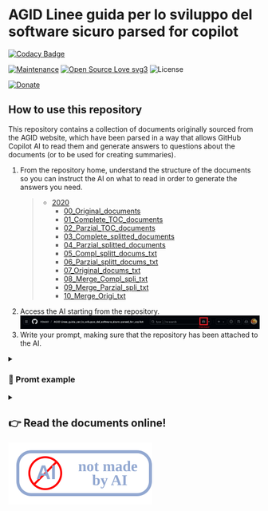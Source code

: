# AGID Linee guida per lo sviluppo del software sicuro parsed for copilot

[![Codacy Badge](https://app.codacy.com/project/badge/Grade/eb8e2faa69904abfba2698b30a81bea3)](https://app.codacy.com/gh/R0mb0/AGID-Linee_guida_per_lo_sviluppo_del_software_sicuro-parsed_for_copilot/dashboard?utm_source=gh&utm_medium=referral&utm_content=&utm_campaign=Badge_grade)

[![Maintenance](https://img.shields.io/badge/Maintained%3F-yes-green.svg)](https://github.com/R0mb0/Setting_url_parameters_classic_asp)
[![Open Source Love svg3](https://badges.frapsoft.com/os/v3/open-source.svg?v=103)](https://github.com/R0mb0/Setting_url_parameters_classic_asp)
![License](https://img.shields.io/badge/license-Unlicense-blue.svg?style=plastic)

[![Donate](https://img.shields.io/badge/PayPal-Donate%20to%20Author-blue.svg)](http://paypal.me/R0mb0)

## How to use this repository

This repository contains a collection of documents originally sourced from the AGID website, which have been parsed in a way that allows GitHub Copilot AI to read them and generate answers to questions about the documents (or to be used for creating summaries).

1. From the repository home, understand the structure of the documents so you can instruct the AI on what to read in order to generate the answers you need.
   > - [2020](https://github.com/R0mb0/AGID-Linee_guida_per_lo_sviluppo_del_software_sicuro-parsed_for_copilot/tree/main/2020)
   >   - [00_Original_documents](https://github.com/R0mb0/AGID-Linee_guida_per_lo_sviluppo_del_software_sicuro-parsed_for_copilot/tree/main/2020/00_Original_documents)
   >   - [01_Complete_TOC_documents](https://github.com/R0mb0/AGID-Linee_guida_per_lo_sviluppo_del_software_sicuro-parsed_for_copilot/tree/main/2020/01_Complete_TOC_documents)
   >   - [02_Parzial_TOC_documents](https://github.com/R0mb0/AGID-Linee_guida_per_lo_sviluppo_del_software_sicuro-parsed_for_copilot/tree/main/2020/02_Parzial_TOC_documents)
   >   - [03_Complete_splitted_documents](https://github.com/R0mb0/AGID-Linee_guida_per_lo_sviluppo_del_software_sicuro-parsed_for_copilot/tree/main/2020/03_Complete_splitted_documents)
   >   - [04_Parzial_splitted_documents](https://github.com/R0mb0/AGID-Linee_guida_per_lo_sviluppo_del_software_sicuro-parsed_for_copilot/tree/main/2020/04_Parzial_splitted_documents)
   >   - [05_Compl_splitt_docums_txt](https://github.com/R0mb0/AGID-Linee_guida_per_lo_sviluppo_del_software_sicuro-parsed_for_copilot/tree/main/2020/05_Compl_splitt_docums_txt)
   >   - [06_Parzial_splitt_docums_txt](https://github.com/R0mb0/AGID-Linee_guida_per_lo_sviluppo_del_software_sicuro-parsed_for_copilot/tree/main/2020/06_Parzial_splitt_docums_txt)
   >   - [07_Original_docums_txt](https://github.com/R0mb0/AGID-Linee_guida_per_lo_sviluppo_del_software_sicuro-parsed_for_copilot/tree/main/2020/07_Original_docums_txt)
   >   - [08_Merge_Compl_spli_txt](https://github.com/R0mb0/AGID-Linee_guida_per_lo_sviluppo_del_software_sicuro-parsed_for_copilot/tree/main/2020/08_Merge_Compl_spli_txt)
   >   - [09_Merge_Parzial_spli_txt](https://github.com/R0mb0/AGID-Linee_guida_per_lo_sviluppo_del_software_sicuro-parsed_for_copilot/tree/main/2020/09_Merge_Parzial_spli_txt)
   >   - [10_Merge_Origi_txt](https://github.com/R0mb0/AGID-Linee_guida_per_lo_sviluppo_del_software_sicuro-parsed_for_copilot/tree/main/2020/10_Merge_Origi_txt)
3. Access the AI starting from the repository.
   ![Screenshot](https://github.com/R0mb0/AGID-Linee_guida_per_lo_sviluppo_del_software_sicuro-parsed_for_copilot/blob/main/ReadMeImgs/Screenshot.png)
4. Write your prompt, making sure that the repository has been attached to the AI.

<details>
<summary>
   
### 📝 Promt example 

</summary>

#### ` Mi sai dire se dentro la cartella "06_Parzial_splitt_docums_txt" c'è un documento che parla della cybersecurity `

> Sì, nella cartella "06_Parzial_splitt_docums_txt" ci sono diversi documenti che trattano il tema della cybersecurity (sicurezza informatica). Ecco alcuni esempi:
>
> - **allegato_1/1 INTRODUZIONE.txt**: Parla della sicurezza in tutte le fasi del ciclo di sviluppo del software, di risk assessment e di formazione sulla sicurezza.
>   - [Visualizza file](https://github.com/R0mb0/AGID-Linee_guida_per_lo_sviluppo_del_software_sicuro-parsed_for_copilot/blob/3d605244e61aaee4dec0c19ff72421be0b6b1045/2020/06_Parzial_splitt_docums_txt/allegato_1/1%20INTRODUZIONE.txt)
> - **allegato_4/5 PROGETTAZIONE DEL SOFTWARE SECURE_PRIVACY BY DESIGN.txt**: Approfondisce le best practice di sicurezza, la modellazione delle minacce, la gestione degli incidenti e le strategie per la sicurezza delle applicazioni.
>   - [Visualizza file](https://github.com/R0mb0/AGID-Linee_guida_per_lo_sviluppo_del_software_sicuro-parsed_for_copilot/blob/3d605244e61aaee4dec0c19ff72421be0b6b1045/2020/06_Parzial_splitt_docums_txt/allegato_4/5%20PROGETTAZIONE%20DEL%20SOFTWARE%20SECURE_PRIVACY%20BY%20DESIGN.txt)
> - **allegato_3/1 INTRODUZIONE.txt**: Introduce le problematiche di sicurezza del software di base e le misure di difesa contro le minacce.
>   - [Visualizza file](https://github.com/R0mb0/AGID-Linee_guida_per_lo_sviluppo_del_software_sicuro-parsed_for_copilot/blob/3d605244e61aaee4dec0c19ff72421be0b6b1045/2020/06_Parzial_splitt_docums_txt/allegato_3/1%20INTRODUZIONE.txt)
>
> Questi file trattano vari aspetti della cybersecurity, come la sicurezza by design, la formazione, la gestione delle minacce e le best practice per lo sviluppo sicuro del software. Se ti serve un riferimento specifico su un argomento della cybersecurity, fammi sapere!

#### ` Mi puoi fare la lista di tutti i documenti che hai trovato dove ogni voce è cliccabile e riporta al documento? `

> Certamente! Ecco la lista dei documenti nella cartella "06_Parzial_splitt_docums_txt" che trattano argomenti di cybersecurity, ognuno con un link diretto al file su GitHub:
>
> - [allegato_1/1 INTRODUZIONE.txt](https://github.com/R0mb0/AGID-Linee_guida_per_lo_sviluppo_del_software_sicuro-parsed_for_copilot/blob/3d605244e61aaee4dec0c19ff72421be0b6b1045/2020/06_Parzial_splitt_docums_txt/allegato_1/1%20INTRODUZIONE.txt)
> - [allegato_3/1 INTRODUZIONE.txt](https://github.com/R0mb0/AGID-Linee_guida_per_lo_sviluppo_del_software_sicuro-parsed_for_copilot/blob/3d605244e61aaee4dec0c19ff72421be0b6b1045/2020/06_Parzial_splitt_docums_txt/allegato_3/1%20INTRODUZIONE.txt)
> - [allegato_4/5 PROGETTAZIONE DEL SOFTWARE SECURE_PRIVACY BY DESIGN.txt](https://github.com/R0mb0/AGID-Linee_guida_per_lo_sviluppo_del_software_sicuro-parsed_for_copilot/blob/3d605244e61aaee4dec0c19ff72421be0b6b1045/2020/06_Parzial_splitt_docums_txt/allegato_4/5%20PROGETTAZIONE%20DEL%20SOFTWARE%20SECURE_PRIVACY%20BY%20DESIGN.txt)
> - [allegato_4/1 INTRODUZIONE.txt](https://github.com/R0mb0/AGID-Linee_guida_per_lo_sviluppo_del_software_sicuro-parsed_for_copilot/blob/3d605244e61aaee4dec0c19ff72421be0b6b1045/2020/06_Parzial_splitt_docums_txt/allegato_4/1%20INTRODUZIONE.txt)
>
> Questi documenti contengono sezioni specifiche dedicate a cybersecurity, sicurezza del software e best practice di sicurezza. Se ti serve la lista di TUTTI i file presenti nella cartella "06_Parzial_splitt_docums_txt", fammi sapere!

#### ` Mi puoi fare un riassunto di tutti i documenti che hai letto? `

> Ecco un riassunto dei documenti trovati nella cartella "06_Parzial_splitt_docums_txt" che trattano argomenti di cybersecurity:
>
> ---
>
> ### 1. [allegato_1/1 INTRODUZIONE.txt](https://github.com/R0mb0/AGID-Linee_guida_per_lo_sviluppo_del_software_sicuro-parsed_for_copilot/blob/3d605244e61aaee4dec0c19ff72421be0b6b1045/2020/06_Parzial_splitt_docums_txt/allegato_1/1%20INTRODUZIONE.txt)
> Il documento introduce il tema della sicurezza nel ciclo di vita dello sviluppo software (SDLC), sottolineando l’importanza di integrare la sicurezza sin dalle prime fasi. Vengono menzionate iniziative internazionali come CERT Secure Coding, CWE e CAPEC, oltre al concetto di Secure SDLC e all’importanza della formazione e delle certificazioni in ambito sicurezza.
>
> ---
>
> ### 2. [allegato_3/1 INTRODUZIONE.txt](https://github.com/R0mb0/AGID-Linee_guida_per_lo_sviluppo_del_software_sicuro-parsed_for_copilot/blob/3d605244e61aaee4dec0c19ff72421be0b6b1045/2020/06_Parzial_splitt_docums_txt/allegato_3/1%20INTRODUZIONE.txt)
> Questo documento si focalizza sulle misure di sicurezza per il software di base, middleware e applicativo, fornendo un catalogo di minacce e delle tipologie di attacco più comuni. Si evidenzia la necessità di strategie di difesa sia contro minacce accidentali che intenzionali, integrando best practice di sicurezza e formazione del personale.
> 
> ---
> 
> ### 3. [allegato_4/5 PROGETTAZIONE DEL SOFTWARE SECURE_PRIVACY BY DESIGN.txt](https://github.com/R0mb0/AGID-Linee_guida_per_lo_sviluppo_del_software_sicuro-parsed_for_copilot/blob/3d605244e61aaee4dec0c19ff72421be0b6b1045/2020/06_Parzial_splitt_docums_txt/allegato_4/5%20PROGETTAZIONE%20DEL%20SOFTWARE%20SECURE_PRIVACY%20BY%20DESIGN.txt)
> In questo file vengono illustrati i principi del “secure/privacy by design”, con particolare attenzione ai modelli di minacce, la gestione degli incidenti, la formazione dei team e le best practice per la sicurezza in cloud. Vengono citati framework come BSIMM, OWASP SAMM e CLASP, e viene sottolineata l’importanza di integrare metodologie di sicurezza e privacy nella progettazione del software.
> 
> ---
> 
> ### 4. [allegato_4/1 INTRODUZIONE.txt](https://github.com/R0mb0/AGID-Linee_guida_per_lo_sviluppo_del_software_sicuro-parsed_for_copilot/blob/3d605244e61aaee4dec0c19ff72421be0b6b1045/2020/06_Parzial_splitt_docums_txt/allegato_4/1%20INTRODUZIONE.txt)
> Il documento introduce i concetti base di security e privacy by design, presentando la struttura del documento che include linee guida per l’identificazione e la mitigazione delle minacce e un caso d’uso applicativo. Vengono analizzati strumenti e modelli a supporto della progettazione sicura delle applicazioni.
> 
> ---
> 
> Se vuoi approfondire il contenuto di uno specifico documento o vuoi il riassunto di altri file presenti nella cartella, fammi sapere!

#### ` Sapendo che all'interno della cartella ogni documento .txt possiede una controparte in un documento .pdf mi puoi fare la lista con i link ai documenti .pdf?  `

> Certo! Ecco la lista dei documenti .pdf corrispondenti ai file .txt che ti ho precedentemente elencato, assumendo che la struttura e i nomi dei file .pdf siano identici (tranne per l’estensione) e che si trovino nella stessa posizione relativa all’interno della repository. I link sono costruiti per puntare direttamente ai file .pdf su GitHub:
> 
> - [allegato_1/1 INTRODUZIONE.pdf](https://github.com/R0mb0/AGID-Linee_guida_per_lo_sviluppo_del_software_sicuro-parsed_for_copilot/blob/main/2020/06_Parzial_splitt_docums_txt/allegato_1/1%20INTRODUZIONE.pdf)
> - [allegato_3/1 INTRODUZIONE.pdf](https://github.com/R0mb0/AGID-Linee_guida_per_lo_sviluppo_del_software_sicuro-parsed_for_copilot/blob/main/2020/06_Parzial_splitt_docums_txt/allegato_3/1%20INTRODUZIONE.pdf)
> - [allegato_4/5 PROGETTAZIONE DEL SOFTWARE SECURE_PRIVACY BY DESIGN.pdf](https://github.com/R0mb0/AGID-Linee_guida_per_lo_sviluppo_del_software_sicuro-parsed_for_copilot/blob/main/2020/06_Parzial_splitt_docums_txt/allegato_4/5%20PROGETTAZIONE%20DEL%20SOFTWARE%20SECURE_PRIVACY%20BY%20DESIGN.pdf)
> - [allegato_4/1 INTRODUZIONE.pdf](https://github.com/R0mb0/AGID-Linee_guida_per_lo_sviluppo_del_software_sicuro-parsed_for_copilot/blob/main/2020/06_Parzial_splitt_docums_txt/allegato_4/1%20INTRODUZIONE.pdf)
> 
> **Nota:** Se la branch principale non è `main`, oppure la struttura delle cartelle differisce, i link potrebbero dover essere adattati. Se vuoi la lista di tutti i PDF presenti nella cartella (non solo quelli legati ai file visti prima), fammi sapere!

</details>

<details>
<summary>

## 👉 Read the documents online!

</summary>

<details>
<summary>
   
### Allegato 1 linee guida per ladozione di un ciclo di sviluppo di software sicuro.pdf
   
</summary>

![1.png](https://github.com/R0mb0/AGID-Linee_guida_per_lo_sviluppo_del_software_sicuro-parsed_for_copilot/blob/main/2020/11_Original_documents_images/allegato_1/1.png)  
![2.png](https://github.com/R0mb0/AGID-Linee_guida_per_lo_sviluppo_del_software_sicuro-parsed_for_copilot/blob/main/2020/11_Original_documents_images/allegato_1/2.png)  
![3.png](https://github.com/R0mb0/AGID-Linee_guida_per_lo_sviluppo_del_software_sicuro-parsed_for_copilot/blob/main/2020/11_Original_documents_images/allegato_1/3.png)  
![4.png](https://github.com/R0mb0/AGID-Linee_guida_per_lo_sviluppo_del_software_sicuro-parsed_for_copilot/blob/main/2020/11_Original_documents_images/allegato_1/4.png)  
![5.png](https://github.com/R0mb0/AGID-Linee_guida_per_lo_sviluppo_del_software_sicuro-parsed_for_copilot/blob/main/2020/11_Original_documents_images/allegato_1/5.png)  
![6.png](https://github.com/R0mb0/AGID-Linee_guida_per_lo_sviluppo_del_software_sicuro-parsed_for_copilot/blob/main/2020/11_Original_documents_images/allegato_1/6.png)  
![7.png](https://github.com/R0mb0/AGID-Linee_guida_per_lo_sviluppo_del_software_sicuro-parsed_for_copilot/blob/main/2020/11_Original_documents_images/allegato_1/7.png)  
![8.png](https://github.com/R0mb0/AGID-Linee_guida_per_lo_sviluppo_del_software_sicuro-parsed_for_copilot/blob/main/2020/11_Original_documents_images/allegato_1/8.png)  
![9.png](https://github.com/R0mb0/AGID-Linee_guida_per_lo_sviluppo_del_software_sicuro-parsed_for_copilot/blob/main/2020/11_Original_documents_images/allegato_1/9.png)  
![10.png](https://github.com/R0mb0/AGID-Linee_guida_per_lo_sviluppo_del_software_sicuro-parsed_for_copilot/blob/main/2020/11_Original_documents_images/allegato_1/10.png)  
![11.png](https://github.com/R0mb0/AGID-Linee_guida_per_lo_sviluppo_del_software_sicuro-parsed_for_copilot/blob/main/2020/11_Original_documents_images/allegato_1/11.png)  
![12.png](https://github.com/R0mb0/AGID-Linee_guida_per_lo_sviluppo_del_software_sicuro-parsed_for_copilot/blob/main/2020/11_Original_documents_images/allegato_1/12.png)  
![13.png](https://github.com/R0mb0/AGID-Linee_guida_per_lo_sviluppo_del_software_sicuro-parsed_for_copilot/blob/main/2020/11_Original_documents_images/allegato_1/13.png)  
![14.png](https://github.com/R0mb0/AGID-Linee_guida_per_lo_sviluppo_del_software_sicuro-parsed_for_copilot/blob/main/2020/11_Original_documents_images/allegato_1/14.png)  
![15.png](https://github.com/R0mb0/AGID-Linee_guida_per_lo_sviluppo_del_software_sicuro-parsed_for_copilot/blob/main/2020/11_Original_documents_images/allegato_1/15.png)  
![16.png](https://github.com/R0mb0/AGID-Linee_guida_per_lo_sviluppo_del_software_sicuro-parsed_for_copilot/blob/main/2020/11_Original_documents_images/allegato_1/16.png)  
![17.png](https://github.com/R0mb0/AGID-Linee_guida_per_lo_sviluppo_del_software_sicuro-parsed_for_copilot/blob/main/2020/11_Original_documents_images/allegato_1/17.png)  
![18.png](https://github.com/R0mb0/AGID-Linee_guida_per_lo_sviluppo_del_software_sicuro-parsed_for_copilot/blob/main/2020/11_Original_documents_images/allegato_1/18.png)  
![19.png](https://github.com/R0mb0/AGID-Linee_guida_per_lo_sviluppo_del_software_sicuro-parsed_for_copilot/blob/main/2020/11_Original_documents_images/allegato_1/19.png)  
![20.png](https://github.com/R0mb0/AGID-Linee_guida_per_lo_sviluppo_del_software_sicuro-parsed_for_copilot/blob/main/2020/11_Original_documents_images/allegato_1/20.png)  
![21.png](https://github.com/R0mb0/AGID-Linee_guida_per_lo_sviluppo_del_software_sicuro-parsed_for_copilot/blob/main/2020/11_Original_documents_images/allegato_1/21.png)  
![22.png](https://github.com/R0mb0/AGID-Linee_guida_per_lo_sviluppo_del_software_sicuro-parsed_for_copilot/blob/main/2020/11_Original_documents_images/allegato_1/22.png)  
![23.png](https://github.com/R0mb0/AGID-Linee_guida_per_lo_sviluppo_del_software_sicuro-parsed_for_copilot/blob/main/2020/11_Original_documents_images/allegato_1/23.png)  
![24.png](https://github.com/R0mb0/AGID-Linee_guida_per_lo_sviluppo_del_software_sicuro-parsed_for_copilot/blob/main/2020/11_Original_documents_images/allegato_1/24.png)  
![25.png](https://github.com/R0mb0/AGID-Linee_guida_per_lo_sviluppo_del_software_sicuro-parsed_for_copilot/blob/main/2020/11_Original_documents_images/allegato_1/25.png)  
![26.png](https://github.com/R0mb0/AGID-Linee_guida_per_lo_sviluppo_del_software_sicuro-parsed_for_copilot/blob/main/2020/11_Original_documents_images/allegato_1/26.png)  
![27.png](https://github.com/R0mb0/AGID-Linee_guida_per_lo_sviluppo_del_software_sicuro-parsed_for_copilot/blob/main/2020/11_Original_documents_images/allegato_1/27.png)  
![28.png](https://github.com/R0mb0/AGID-Linee_guida_per_lo_sviluppo_del_software_sicuro-parsed_for_copilot/blob/main/2020/11_Original_documents_images/allegato_1/28.png)  
![29.png](https://github.com/R0mb0/AGID-Linee_guida_per_lo_sviluppo_del_software_sicuro-parsed_for_copilot/blob/main/2020/11_Original_documents_images/allegato_1/29.png)  
![30.png](https://github.com/R0mb0/AGID-Linee_guida_per_lo_sviluppo_del_software_sicuro-parsed_for_copilot/blob/main/2020/11_Original_documents_images/allegato_1/30.png)  
![31.png](https://github.com/R0mb0/AGID-Linee_guida_per_lo_sviluppo_del_software_sicuro-parsed_for_copilot/blob/main/2020/11_Original_documents_images/allegato_1/31.png)  
![32.png](https://github.com/R0mb0/AGID-Linee_guida_per_lo_sviluppo_del_software_sicuro-parsed_for_copilot/blob/main/2020/11_Original_documents_images/allegato_1/32.png)  
![33.png](https://github.com/R0mb0/AGID-Linee_guida_per_lo_sviluppo_del_software_sicuro-parsed_for_copilot/blob/main/2020/11_Original_documents_images/allegato_1/33.png)  
![34.png](https://github.com/R0mb0/AGID-Linee_guida_per_lo_sviluppo_del_software_sicuro-parsed_for_copilot/blob/main/2020/11_Original_documents_images/allegato_1/34.png)  
![35.png](https://github.com/R0mb0/AGID-Linee_guida_per_lo_sviluppo_del_software_sicuro-parsed_for_copilot/blob/main/2020/11_Original_documents_images/allegato_1/35.png)  
![36.png](https://github.com/R0mb0/AGID-Linee_guida_per_lo_sviluppo_del_software_sicuro-parsed_for_copilot/blob/main/2020/11_Original_documents_images/allegato_1/36.png)  
![37.png](https://github.com/R0mb0/AGID-Linee_guida_per_lo_sviluppo_del_software_sicuro-parsed_for_copilot/blob/main/2020/11_Original_documents_images/allegato_1/37.png)  
![38.png](https://github.com/R0mb0/AGID-Linee_guida_per_lo_sviluppo_del_software_sicuro-parsed_for_copilot/blob/main/2020/11_Original_documents_images/allegato_1/38.png)  
![39.png](https://github.com/R0mb0/AGID-Linee_guida_per_lo_sviluppo_del_software_sicuro-parsed_for_copilot/blob/main/2020/11_Original_documents_images/allegato_1/39.png)  
![40.png](https://github.com/R0mb0/AGID-Linee_guida_per_lo_sviluppo_del_software_sicuro-parsed_for_copilot/blob/main/2020/11_Original_documents_images/allegato_1/40.png)  
![41.png](https://github.com/R0mb0/AGID-Linee_guida_per_lo_sviluppo_del_software_sicuro-parsed_for_copilot/blob/main/2020/11_Original_documents_images/allegato_1/41.png)  
![42.png](https://github.com/R0mb0/AGID-Linee_guida_per_lo_sviluppo_del_software_sicuro-parsed_for_copilot/blob/main/2020/11_Original_documents_images/allegato_1/42.png)  
![43.png](https://github.com/R0mb0/AGID-Linee_guida_per_lo_sviluppo_del_software_sicuro-parsed_for_copilot/blob/main/2020/11_Original_documents_images/allegato_1/43.png)  
![44.png](https://github.com/R0mb0/AGID-Linee_guida_per_lo_sviluppo_del_software_sicuro-parsed_for_copilot/blob/main/2020/11_Original_documents_images/allegato_1/44.png)  
![45.png](https://github.com/R0mb0/AGID-Linee_guida_per_lo_sviluppo_del_software_sicuro-parsed_for_copilot/blob/main/2020/11_Original_documents_images/allegato_1/45.png)  
![46.png](https://github.com/R0mb0/AGID-Linee_guida_per_lo_sviluppo_del_software_sicuro-parsed_for_copilot/blob/main/2020/11_Original_documents_images/allegato_1/46.png)  
![47.png](https://github.com/R0mb0/AGID-Linee_guida_per_lo_sviluppo_del_software_sicuro-parsed_for_copilot/blob/main/2020/11_Original_documents_images/allegato_1/47.png)  
![48.png](https://github.com/R0mb0/AGID-Linee_guida_per_lo_sviluppo_del_software_sicuro-parsed_for_copilot/blob/main/2020/11_Original_documents_images/allegato_1/48.png)  
![49.png](https://github.com/R0mb0/AGID-Linee_guida_per_lo_sviluppo_del_software_sicuro-parsed_for_copilot/blob/main/2020/11_Original_documents_images/allegato_1/49.png)  
![50.png](https://github.com/R0mb0/AGID-Linee_guida_per_lo_sviluppo_del_software_sicuro-parsed_for_copilot/blob/main/2020/11_Original_documents_images/allegato_1/50.png)  
![51.png](https://github.com/R0mb0/AGID-Linee_guida_per_lo_sviluppo_del_software_sicuro-parsed_for_copilot/blob/main/2020/11_Original_documents_images/allegato_1/51.png)  
![52.png](https://github.com/R0mb0/AGID-Linee_guida_per_lo_sviluppo_del_software_sicuro-parsed_for_copilot/blob/main/2020/11_Original_documents_images/allegato_1/52.png)  
![53.png](https://github.com/R0mb0/AGID-Linee_guida_per_lo_sviluppo_del_software_sicuro-parsed_for_copilot/blob/main/2020/11_Original_documents_images/allegato_1/53.png)  
![54.png](https://github.com/R0mb0/AGID-Linee_guida_per_lo_sviluppo_del_software_sicuro-parsed_for_copilot/blob/main/2020/11_Original_documents_images/allegato_1/54.png)  
![55.png](https://github.com/R0mb0/AGID-Linee_guida_per_lo_sviluppo_del_software_sicuro-parsed_for_copilot/blob/main/2020/11_Original_documents_images/allegato_1/55.png)  
![56.png](https://github.com/R0mb0/AGID-Linee_guida_per_lo_sviluppo_del_software_sicuro-parsed_for_copilot/blob/main/2020/11_Original_documents_images/allegato_1/56.png)  
![57.png](https://github.com/R0mb0/AGID-Linee_guida_per_lo_sviluppo_del_software_sicuro-parsed_for_copilot/blob/main/2020/11_Original_documents_images/allegato_1/57.png)  
![58.png](https://github.com/R0mb0/AGID-Linee_guida_per_lo_sviluppo_del_software_sicuro-parsed_for_copilot/blob/main/2020/11_Original_documents_images/allegato_1/58.png)  
![59.png](https://github.com/R0mb0/AGID-Linee_guida_per_lo_sviluppo_del_software_sicuro-parsed_for_copilot/blob/main/2020/11_Original_documents_images/allegato_1/59.png)  
![60.png](https://github.com/R0mb0/AGID-Linee_guida_per_lo_sviluppo_del_software_sicuro-parsed_for_copilot/blob/main/2020/11_Original_documents_images/allegato_1/60.png)  
![61.png](https://github.com/R0mb0/AGID-Linee_guida_per_lo_sviluppo_del_software_sicuro-parsed_for_copilot/blob/main/2020/11_Original_documents_images/allegato_1/61.png)  
![62.png](https://github.com/R0mb0/AGID-Linee_guida_per_lo_sviluppo_del_software_sicuro-parsed_for_copilot/blob/main/2020/11_Original_documents_images/allegato_1/62.png)  
![63.png](https://github.com/R0mb0/AGID-Linee_guida_per_lo_sviluppo_del_software_sicuro-parsed_for_copilot/blob/main/2020/11_Original_documents_images/allegato_1/63.png)  
![64.png](https://github.com/R0mb0/AGID-Linee_guida_per_lo_sviluppo_del_software_sicuro-parsed_for_copilot/blob/main/2020/11_Original_documents_images/allegato_1/64.png)  
![65.png](https://github.com/R0mb0/AGID-Linee_guida_per_lo_sviluppo_del_software_sicuro-parsed_for_copilot/blob/main/2020/11_Original_documents_images/allegato_1/65.png)  
![66.png](https://github.com/R0mb0/AGID-Linee_guida_per_lo_sviluppo_del_software_sicuro-parsed_for_copilot/blob/main/2020/11_Original_documents_images/allegato_1/66.png)  
![67.png](https://github.com/R0mb0/AGID-Linee_guida_per_lo_sviluppo_del_software_sicuro-parsed_for_copilot/blob/main/2020/11_Original_documents_images/allegato_1/67.png)  
![68.png](https://github.com/R0mb0/AGID-Linee_guida_per_lo_sviluppo_del_software_sicuro-parsed_for_copilot/blob/main/2020/11_Original_documents_images/allegato_1/68.png)  
![69.png](https://github.com/R0mb0/AGID-Linee_guida_per_lo_sviluppo_del_software_sicuro-parsed_for_copilot/blob/main/2020/11_Original_documents_images/allegato_1/69.png)  
![70.png](https://github.com/R0mb0/AGID-Linee_guida_per_lo_sviluppo_del_software_sicuro-parsed_for_copilot/blob/main/2020/11_Original_documents_images/allegato_1/70.png)  
![71.png](https://github.com/R0mb0/AGID-Linee_guida_per_lo_sviluppo_del_software_sicuro-parsed_for_copilot/blob/main/2020/11_Original_documents_images/allegato_1/71.png)  
![72.png](https://github.com/R0mb0/AGID-Linee_guida_per_lo_sviluppo_del_software_sicuro-parsed_for_copilot/blob/main/2020/11_Original_documents_images/allegato_1/72.png)  
![73.png](https://github.com/R0mb0/AGID-Linee_guida_per_lo_sviluppo_del_software_sicuro-parsed_for_copilot/blob/main/2020/11_Original_documents_images/allegato_1/73.png)  
![74.png](https://github.com/R0mb0/AGID-Linee_guida_per_lo_sviluppo_del_software_sicuro-parsed_for_copilot/blob/main/2020/11_Original_documents_images/allegato_1/74.png)  
![75.png](https://github.com/R0mb0/AGID-Linee_guida_per_lo_sviluppo_del_software_sicuro-parsed_for_copilot/blob/main/2020/11_Original_documents_images/allegato_1/75.png)  
![76.png](https://github.com/R0mb0/AGID-Linee_guida_per_lo_sviluppo_del_software_sicuro-parsed_for_copilot/blob/main/2020/11_Original_documents_images/allegato_1/76.png)  
![77.png](https://github.com/R0mb0/AGID-Linee_guida_per_lo_sviluppo_del_software_sicuro-parsed_for_copilot/blob/main/2020/11_Original_documents_images/allegato_1/77.png)  
![78.png](https://github.com/R0mb0/AGID-Linee_guida_per_lo_sviluppo_del_software_sicuro-parsed_for_copilot/blob/main/2020/11_Original_documents_images/allegato_1/78.png)  
![79.png](https://github.com/R0mb0/AGID-Linee_guida_per_lo_sviluppo_del_software_sicuro-parsed_for_copilot/blob/main/2020/11_Original_documents_images/allegato_1/79.png)  
![80.png](https://github.com/R0mb0/AGID-Linee_guida_per_lo_sviluppo_del_software_sicuro-parsed_for_copilot/blob/main/2020/11_Original_documents_images/allegato_1/80.png)  
![81.png](https://github.com/R0mb0/AGID-Linee_guida_per_lo_sviluppo_del_software_sicuro-parsed_for_copilot/blob/main/2020/11_Original_documents_images/allegato_1/81.png)  
![82.png](https://github.com/R0mb0/AGID-Linee_guida_per_lo_sviluppo_del_software_sicuro-parsed_for_copilot/blob/main/2020/11_Original_documents_images/allegato_1/82.png)  
![83.png](https://github.com/R0mb0/AGID-Linee_guida_per_lo_sviluppo_del_software_sicuro-parsed_for_copilot/blob/main/2020/11_Original_documents_images/allegato_1/83.png)  
![84.png](https://github.com/R0mb0/AGID-Linee_guida_per_lo_sviluppo_del_software_sicuro-parsed_for_copilot/blob/main/2020/11_Original_documents_images/allegato_1/84.png)  
![85.png](https://github.com/R0mb0/AGID-Linee_guida_per_lo_sviluppo_del_software_sicuro-parsed_for_copilot/blob/main/2020/11_Original_documents_images/allegato_1/85.png)  
![86.png](https://github.com/R0mb0/AGID-Linee_guida_per_lo_sviluppo_del_software_sicuro-parsed_for_copilot/blob/main/2020/11_Original_documents_images/allegato_1/86.png)  
![87.png](https://github.com/R0mb0/AGID-Linee_guida_per_lo_sviluppo_del_software_sicuro-parsed_for_copilot/blob/main/2020/11_Original_documents_images/allegato_1/87.png)  
![88.png](https://github.com/R0mb0/AGID-Linee_guida_per_lo_sviluppo_del_software_sicuro-parsed_for_copilot/blob/main/2020/11_Original_documents_images/allegato_1/88.png)  
![89.png](https://github.com/R0mb0/AGID-Linee_guida_per_lo_sviluppo_del_software_sicuro-parsed_for_copilot/blob/main/2020/11_Original_documents_images/allegato_1/89.png)  
![90.png](https://github.com/R0mb0/AGID-Linee_guida_per_lo_sviluppo_del_software_sicuro-parsed_for_copilot/blob/main/2020/11_Original_documents_images/allegato_1/90.png)  
![91.png](https://github.com/R0mb0/AGID-Linee_guida_per_lo_sviluppo_del_software_sicuro-parsed_for_copilot/blob/main/2020/11_Original_documents_images/allegato_1/91.png)  
![92.png](https://github.com/R0mb0/AGID-Linee_guida_per_lo_sviluppo_del_software_sicuro-parsed_for_copilot/blob/main/2020/11_Original_documents_images/allegato_1/92.png)  
![93.png](https://github.com/R0mb0/AGID-Linee_guida_per_lo_sviluppo_del_software_sicuro-parsed_for_copilot/blob/main/2020/11_Original_documents_images/allegato_1/93.png)  
![94.png](https://github.com/R0mb0/AGID-Linee_guida_per_lo_sviluppo_del_software_sicuro-parsed_for_copilot/blob/main/2020/11_Original_documents_images/allegato_1/94.png)  
![95.png](https://github.com/R0mb0/AGID-Linee_guida_per_lo_sviluppo_del_software_sicuro-parsed_for_copilot/blob/main/2020/11_Original_documents_images/allegato_1/95.png)  
![96.png](https://github.com/R0mb0/AGID-Linee_guida_per_lo_sviluppo_del_software_sicuro-parsed_for_copilot/blob/main/2020/11_Original_documents_images/allegato_1/96.png)  
![97.png](https://github.com/R0mb0/AGID-Linee_guida_per_lo_sviluppo_del_software_sicuro-parsed_for_copilot/blob/main/2020/11_Original_documents_images/allegato_1/97.png)  
![98.png](https://github.com/R0mb0/AGID-Linee_guida_per_lo_sviluppo_del_software_sicuro-parsed_for_copilot/blob/main/2020/11_Original_documents_images/allegato_1/98.png)  
![99.png](https://github.com/R0mb0/AGID-Linee_guida_per_lo_sviluppo_del_software_sicuro-parsed_for_copilot/blob/main/2020/11_Original_documents_images/allegato_1/99.png)  
![100.png](https://github.com/R0mb0/AGID-Linee_guida_per_lo_sviluppo_del_software_sicuro-parsed_for_copilot/blob/main/2020/11_Original_documents_images/allegato_1/100.png)  
![101.png](https://github.com/R0mb0/AGID-Linee_guida_per_lo_sviluppo_del_software_sicuro-parsed_for_copilot/blob/main/2020/11_Original_documents_images/allegato_1/101.png)  
![102.png](https://github.com/R0mb0/AGID-Linee_guida_per_lo_sviluppo_del_software_sicuro-parsed_for_copilot/blob/main/2020/11_Original_documents_images/allegato_1/102.png)  
![103.png](https://github.com/R0mb0/AGID-Linee_guida_per_lo_sviluppo_del_software_sicuro-parsed_for_copilot/blob/main/2020/11_Original_documents_images/allegato_1/103.png)  
![104.png](https://github.com/R0mb0/AGID-Linee_guida_per_lo_sviluppo_del_software_sicuro-parsed_for_copilot/blob/main/2020/11_Original_documents_images/allegato_1/104.png)  
![105.png](https://github.com/R0mb0/AGID-Linee_guida_per_lo_sviluppo_del_software_sicuro-parsed_for_copilot/blob/main/2020/11_Original_documents_images/allegato_1/105.png)  
![106.png](https://github.com/R0mb0/AGID-Linee_guida_per_lo_sviluppo_del_software_sicuro-parsed_for_copilot/blob/main/2020/11_Original_documents_images/allegato_1/106.png)  
![107.png](https://github.com/R0mb0/AGID-Linee_guida_per_lo_sviluppo_del_software_sicuro-parsed_for_copilot/blob/main/2020/11_Original_documents_images/allegato_1/107.png)  
![108.png](https://github.com/R0mb0/AGID-Linee_guida_per_lo_sviluppo_del_software_sicuro-parsed_for_copilot/blob/main/2020/11_Original_documents_images/allegato_1/108.png)  
![109.png](https://github.com/R0mb0/AGID-Linee_guida_per_lo_sviluppo_del_software_sicuro-parsed_for_copilot/blob/main/2020/11_Original_documents_images/allegato_1/109.png)  
![110.png](https://github.com/R0mb0/AGID-Linee_guida_per_lo_sviluppo_del_software_sicuro-parsed_for_copilot/blob/main/2020/11_Original_documents_images/allegato_1/110.png)  
![111.png](https://github.com/R0mb0/AGID-Linee_guida_per_lo_sviluppo_del_software_sicuro-parsed_for_copilot/blob/main/2020/11_Original_documents_images/allegato_1/111.png)  
![112.png](https://github.com/R0mb0/AGID-Linee_guida_per_lo_sviluppo_del_software_sicuro-parsed_for_copilot/blob/main/2020/11_Original_documents_images/allegato_1/112.png)  
![113.png](https://github.com/R0mb0/AGID-Linee_guida_per_lo_sviluppo_del_software_sicuro-parsed_for_copilot/blob/main/2020/11_Original_documents_images/allegato_1/113.png)  
![114.png](https://github.com/R0mb0/AGID-Linee_guida_per_lo_sviluppo_del_software_sicuro-parsed_for_copilot/blob/main/2020/11_Original_documents_images/allegato_1/114.png)  
![115.png](https://github.com/R0mb0/AGID-Linee_guida_per_lo_sviluppo_del_software_sicuro-parsed_for_copilot/blob/main/2020/11_Original_documents_images/allegato_1/115.png)  
![116.png](https://github.com/R0mb0/AGID-Linee_guida_per_lo_sviluppo_del_software_sicuro-parsed_for_copilot/blob/main/2020/11_Original_documents_images/allegato_1/116.png)  
![117.png](https://github.com/R0mb0/AGID-Linee_guida_per_lo_sviluppo_del_software_sicuro-parsed_for_copilot/blob/main/2020/11_Original_documents_images/allegato_1/117.png)  
![118.png](https://github.com/R0mb0/AGID-Linee_guida_per_lo_sviluppo_del_software_sicuro-parsed_for_copilot/blob/main/2020/11_Original_documents_images/allegato_1/118.png)  
![119.png](https://github.com/R0mb0/AGID-Linee_guida_per_lo_sviluppo_del_software_sicuro-parsed_for_copilot/blob/main/2020/11_Original_documents_images/allegato_1/119.png)  
![120.png](https://github.com/R0mb0/AGID-Linee_guida_per_lo_sviluppo_del_software_sicuro-parsed_for_copilot/blob/main/2020/11_Original_documents_images/allegato_1/120.png)  
![121.png](https://github.com/R0mb0/AGID-Linee_guida_per_lo_sviluppo_del_software_sicuro-parsed_for_copilot/blob/main/2020/11_Original_documents_images/allegato_1/121.png)  
![122.png](https://github.com/R0mb0/AGID-Linee_guida_per_lo_sviluppo_del_software_sicuro-parsed_for_copilot/blob/main/2020/11_Original_documents_images/allegato_1/122.png)  
![123.png](https://github.com/R0mb0/AGID-Linee_guida_per_lo_sviluppo_del_software_sicuro-parsed_for_copilot/blob/main/2020/11_Original_documents_images/allegato_1/123.png)  
![124.png](https://github.com/R0mb0/AGID-Linee_guida_per_lo_sviluppo_del_software_sicuro-parsed_for_copilot/blob/main/2020/11_Original_documents_images/allegato_1/124.png)  
![125.png](https://github.com/R0mb0/AGID-Linee_guida_per_lo_sviluppo_del_software_sicuro-parsed_for_copilot/blob/main/2020/11_Original_documents_images/allegato_1/125.png)  
![126.png](https://github.com/R0mb0/AGID-Linee_guida_per_lo_sviluppo_del_software_sicuro-parsed_for_copilot/blob/main/2020/11_Original_documents_images/allegato_1/126.png)  
![127.png](https://github.com/R0mb0/AGID-Linee_guida_per_lo_sviluppo_del_software_sicuro-parsed_for_copilot/blob/main/2020/11_Original_documents_images/allegato_1/127.png)  
![128.png](https://github.com/R0mb0/AGID-Linee_guida_per_lo_sviluppo_del_software_sicuro-parsed_for_copilot/blob/main/2020/11_Original_documents_images/allegato_1/128.png)  
![129.png](https://github.com/R0mb0/AGID-Linee_guida_per_lo_sviluppo_del_software_sicuro-parsed_for_copilot/blob/main/2020/11_Original_documents_images/allegato_1/129.png)  
![130.png](https://github.com/R0mb0/AGID-Linee_guida_per_lo_sviluppo_del_software_sicuro-parsed_for_copilot/blob/main/2020/11_Original_documents_images/allegato_1/130.png)  
![131.png](https://github.com/R0mb0/AGID-Linee_guida_per_lo_sviluppo_del_software_sicuro-parsed_for_copilot/blob/main/2020/11_Original_documents_images/allegato_1/131.png)  
![132.png](https://github.com/R0mb0/AGID-Linee_guida_per_lo_sviluppo_del_software_sicuro-parsed_for_copilot/blob/main/2020/11_Original_documents_images/allegato_1/132.png)  
![133.png](https://github.com/R0mb0/AGID-Linee_guida_per_lo_sviluppo_del_software_sicuro-parsed_for_copilot/blob/main/2020/11_Original_documents_images/allegato_1/133.png)  
![134.png](https://github.com/R0mb0/AGID-Linee_guida_per_lo_sviluppo_del_software_sicuro-parsed_for_copilot/blob/main/2020/11_Original_documents_images/allegato_1/134.png)  
![135.png](https://github.com/R0mb0/AGID-Linee_guida_per_lo_sviluppo_del_software_sicuro-parsed_for_copilot/blob/main/2020/11_Original_documents_images/allegato_1/135.png)  
![136.png](https://github.com/R0mb0/AGID-Linee_guida_per_lo_sviluppo_del_software_sicuro-parsed_for_copilot/blob/main/2020/11_Original_documents_images/allegato_1/136.png)  
![137.png](https://github.com/R0mb0/AGID-Linee_guida_per_lo_sviluppo_del_software_sicuro-parsed_for_copilot/blob/main/2020/11_Original_documents_images/allegato_1/137.png) 

</details>

<details>
<summary>

### Allegato 2 linee guida per lo sviluppo sicuro di codice.pdf

</summary>

![1.png](https://github.com/R0mb0/AGID-Linee_guida_per_lo_sviluppo_del_software_sicuro-parsed_for_copilot/blob/main/2020/11_Original_documents_images/allegato_2/1.png)  
![2.png](https://github.com/R0mb0/AGID-Linee_guida_per_lo_sviluppo_del_software_sicuro-parsed_for_copilot/blob/main/2020/11_Original_documents_images/allegato_2/2.png)  
![3.png](https://github.com/R0mb0/AGID-Linee_guida_per_lo_sviluppo_del_software_sicuro-parsed_for_copilot/blob/main/2020/11_Original_documents_images/allegato_2/3.png)  
![4.png](https://github.com/R0mb0/AGID-Linee_guida_per_lo_sviluppo_del_software_sicuro-parsed_for_copilot/blob/main/2020/11_Original_documents_images/allegato_2/4.png)  
![5.png](https://github.com/R0mb0/AGID-Linee_guida_per_lo_sviluppo_del_software_sicuro-parsed_for_copilot/blob/main/2020/11_Original_documents_images/allegato_2/5.png)  
![6.png](https://github.com/R0mb0/AGID-Linee_guida_per_lo_sviluppo_del_software_sicuro-parsed_for_copilot/blob/main/2020/11_Original_documents_images/allegato_2/6.png)  
![7.png](https://github.com/R0mb0/AGID-Linee_guida_per_lo_sviluppo_del_software_sicuro-parsed_for_copilot/blob/main/2020/11_Original_documents_images/allegato_2/7.png)  
![8.png](https://github.com/R0mb0/AGID-Linee_guida_per_lo_sviluppo_del_software_sicuro-parsed_for_copilot/blob/main/2020/11_Original_documents_images/allegato_2/8.png)  
![9.png](https://github.com/R0mb0/AGID-Linee_guida_per_lo_sviluppo_del_software_sicuro-parsed_for_copilot/blob/main/2020/11_Original_documents_images/allegato_2/9.png)  
![10.png](https://github.com/R0mb0/AGID-Linee_guida_per_lo_sviluppo_del_software_sicuro-parsed_for_copilot/blob/main/2020/11_Original_documents_images/allegato_2/10.png)  
![11.png](https://github.com/R0mb0/AGID-Linee_guida_per_lo_sviluppo_del_software_sicuro-parsed_for_copilot/blob/main/2020/11_Original_documents_images/allegato_2/11.png)  
![12.png](https://github.com/R0mb0/AGID-Linee_guida_per_lo_sviluppo_del_software_sicuro-parsed_for_copilot/blob/main/2020/11_Original_documents_images/allegato_2/12.png)  
![13.png](https://github.com/R0mb0/AGID-Linee_guida_per_lo_sviluppo_del_software_sicuro-parsed_for_copilot/blob/main/2020/11_Original_documents_images/allegato_2/13.png)  
![14.png](https://github.com/R0mb0/AGID-Linee_guida_per_lo_sviluppo_del_software_sicuro-parsed_for_copilot/blob/main/2020/11_Original_documents_images/allegato_2/14.png)  
![15.png](https://github.com/R0mb0/AGID-Linee_guida_per_lo_sviluppo_del_software_sicuro-parsed_for_copilot/blob/main/2020/11_Original_documents_images/allegato_2/15.png)  
![16.png](https://github.com/R0mb0/AGID-Linee_guida_per_lo_sviluppo_del_software_sicuro-parsed_for_copilot/blob/main/2020/11_Original_documents_images/allegato_2/16.png)  
![17.png](https://github.com/R0mb0/AGID-Linee_guida_per_lo_sviluppo_del_software_sicuro-parsed_for_copilot/blob/main/2020/11_Original_documents_images/allegato_2/17.png)  
![18.png](https://github.com/R0mb0/AGID-Linee_guida_per_lo_sviluppo_del_software_sicuro-parsed_for_copilot/blob/main/2020/11_Original_documents_images/allegato_2/18.png)  
![19.png](https://github.com/R0mb0/AGID-Linee_guida_per_lo_sviluppo_del_software_sicuro-parsed_for_copilot/blob/main/2020/11_Original_documents_images/allegato_2/19.png)  
![20.png](https://github.com/R0mb0/AGID-Linee_guida_per_lo_sviluppo_del_software_sicuro-parsed_for_copilot/blob/main/2020/11_Original_documents_images/allegato_2/20.png)  
![21.png](https://github.com/R0mb0/AGID-Linee_guida_per_lo_sviluppo_del_software_sicuro-parsed_for_copilot/blob/main/2020/11_Original_documents_images/allegato_2/21.png)  
![22.png](https://github.com/R0mb0/AGID-Linee_guida_per_lo_sviluppo_del_software_sicuro-parsed_for_copilot/blob/main/2020/11_Original_documents_images/allegato_2/22.png)  
![23.png](https://github.com/R0mb0/AGID-Linee_guida_per_lo_sviluppo_del_software_sicuro-parsed_for_copilot/blob/main/2020/11_Original_documents_images/allegato_2/23.png)  
![24.png](https://github.com/R0mb0/AGID-Linee_guida_per_lo_sviluppo_del_software_sicuro-parsed_for_copilot/blob/main/2020/11_Original_documents_images/allegato_2/24.png)  
![25.png](https://github.com/R0mb0/AGID-Linee_guida_per_lo_sviluppo_del_software_sicuro-parsed_for_copilot/blob/main/2020/11_Original_documents_images/allegato_2/25.png)  
![26.png](https://github.com/R0mb0/AGID-Linee_guida_per_lo_sviluppo_del_software_sicuro-parsed_for_copilot/blob/main/2020/11_Original_documents_images/allegato_2/26.png)  
![27.png](https://github.com/R0mb0/AGID-Linee_guida_per_lo_sviluppo_del_software_sicuro-parsed_for_copilot/blob/main/2020/11_Original_documents_images/allegato_2/27.png)  
![28.png](https://github.com/R0mb0/AGID-Linee_guida_per_lo_sviluppo_del_software_sicuro-parsed_for_copilot/blob/main/2020/11_Original_documents_images/allegato_2/28.png)  
![29.png](https://github.com/R0mb0/AGID-Linee_guida_per_lo_sviluppo_del_software_sicuro-parsed_for_copilot/blob/main/2020/11_Original_documents_images/allegato_2/29.png)  
![30.png](https://github.com/R0mb0/AGID-Linee_guida_per_lo_sviluppo_del_software_sicuro-parsed_for_copilot/blob/main/2020/11_Original_documents_images/allegato_2/30.png)  
![31.png](https://github.com/R0mb0/AGID-Linee_guida_per_lo_sviluppo_del_software_sicuro-parsed_for_copilot/blob/main/2020/11_Original_documents_images/allegato_2/31.png)  
![32.png](https://github.com/R0mb0/AGID-Linee_guida_per_lo_sviluppo_del_software_sicuro-parsed_for_copilot/blob/main/2020/11_Original_documents_images/allegato_2/32.png)  
![33.png](https://github.com/R0mb0/AGID-Linee_guida_per_lo_sviluppo_del_software_sicuro-parsed_for_copilot/blob/main/2020/11_Original_documents_images/allegato_2/33.png)  
![34.png](https://github.com/R0mb0/AGID-Linee_guida_per_lo_sviluppo_del_software_sicuro-parsed_for_copilot/blob/main/2020/11_Original_documents_images/allegato_2/34.png)  
![35.png](https://github.com/R0mb0/AGID-Linee_guida_per_lo_sviluppo_del_software_sicuro-parsed_for_copilot/blob/main/2020/11_Original_documents_images/allegato_2/35.png)  
![36.png](https://github.com/R0mb0/AGID-Linee_guida_per_lo_sviluppo_del_software_sicuro-parsed_for_copilot/blob/main/2020/11_Original_documents_images/allegato_2/36.png)  
![37.png](https://github.com/R0mb0/AGID-Linee_guida_per_lo_sviluppo_del_software_sicuro-parsed_for_copilot/blob/main/2020/11_Original_documents_images/allegato_2/37.png)  
![38.png](https://github.com/R0mb0/AGID-Linee_guida_per_lo_sviluppo_del_software_sicuro-parsed_for_copilot/blob/main/2020/11_Original_documents_images/allegato_2/38.png)  
![39.png](https://github.com/R0mb0/AGID-Linee_guida_per_lo_sviluppo_del_software_sicuro-parsed_for_copilot/blob/main/2020/11_Original_documents_images/allegato_2/39.png)  
![40.png](https://github.com/R0mb0/AGID-Linee_guida_per_lo_sviluppo_del_software_sicuro-parsed_for_copilot/blob/main/2020/11_Original_documents_images/allegato_2/40.png)  
![41.png](https://github.com/R0mb0/AGID-Linee_guida_per_lo_sviluppo_del_software_sicuro-parsed_for_copilot/blob/main/2020/11_Original_documents_images/allegato_2/41.png)  
![42.png](https://github.com/R0mb0/AGID-Linee_guida_per_lo_sviluppo_del_software_sicuro-parsed_for_copilot/blob/main/2020/11_Original_documents_images/allegato_2/42.png)  
![43.png](https://github.com/R0mb0/AGID-Linee_guida_per_lo_sviluppo_del_software_sicuro-parsed_for_copilot/blob/main/2020/11_Original_documents_images/allegato_2/43.png)  
![44.png](https://github.com/R0mb0/AGID-Linee_guida_per_lo_sviluppo_del_software_sicuro-parsed_for_copilot/blob/main/2020/11_Original_documents_images/allegato_2/44.png)  
![45.png](https://github.com/R0mb0/AGID-Linee_guida_per_lo_sviluppo_del_software_sicuro-parsed_for_copilot/blob/main/2020/11_Original_documents_images/allegato_2/45.png)  
![46.png](https://github.com/R0mb0/AGID-Linee_guida_per_lo_sviluppo_del_software_sicuro-parsed_for_copilot/blob/main/2020/11_Original_documents_images/allegato_2/46.png)  
![47.png](https://github.com/R0mb0/AGID-Linee_guida_per_lo_sviluppo_del_software_sicuro-parsed_for_copilot/blob/main/2020/11_Original_documents_images/allegato_2/47.png)  
![48.png](https://github.com/R0mb0/AGID-Linee_guida_per_lo_sviluppo_del_software_sicuro-parsed_for_copilot/blob/main/2020/11_Original_documents_images/allegato_2/48.png)  
![49.png](https://github.com/R0mb0/AGID-Linee_guida_per_lo_sviluppo_del_software_sicuro-parsed_for_copilot/blob/main/2020/11_Original_documents_images/allegato_2/49.png)  
![50.png](https://github.com/R0mb0/AGID-Linee_guida_per_lo_sviluppo_del_software_sicuro-parsed_for_copilot/blob/main/2020/11_Original_documents_images/allegato_2/50.png)  
![51.png](https://github.com/R0mb0/AGID-Linee_guida_per_lo_sviluppo_del_software_sicuro-parsed_for_copilot/blob/main/2020/11_Original_documents_images/allegato_2/51.png)  
![52.png](https://github.com/R0mb0/AGID-Linee_guida_per_lo_sviluppo_del_software_sicuro-parsed_for_copilot/blob/main/2020/11_Original_documents_images/allegato_2/52.png)  
![53.png](https://github.com/R0mb0/AGID-Linee_guida_per_lo_sviluppo_del_software_sicuro-parsed_for_copilot/blob/main/2020/11_Original_documents_images/allegato_2/53.png)  
![54.png](https://github.com/R0mb0/AGID-Linee_guida_per_lo_sviluppo_del_software_sicuro-parsed_for_copilot/blob/main/2020/11_Original_documents_images/allegato_2/54.png)  
![55.png](https://github.com/R0mb0/AGID-Linee_guida_per_lo_sviluppo_del_software_sicuro-parsed_for_copilot/blob/main/2020/11_Original_documents_images/allegato_2/55.png)  
![56.png](https://github.com/R0mb0/AGID-Linee_guida_per_lo_sviluppo_del_software_sicuro-parsed_for_copilot/blob/main/2020/11_Original_documents_images/allegato_2/56.png)  
![57.png](https://github.com/R0mb0/AGID-Linee_guida_per_lo_sviluppo_del_software_sicuro-parsed_for_copilot/blob/main/2020/11_Original_documents_images/allegato_2/57.png)  
![58.png](https://github.com/R0mb0/AGID-Linee_guida_per_lo_sviluppo_del_software_sicuro-parsed_for_copilot/blob/main/2020/11_Original_documents_images/allegato_2/58.png)  
![59.png](https://github.com/R0mb0/AGID-Linee_guida_per_lo_sviluppo_del_software_sicuro-parsed_for_copilot/blob/main/2020/11_Original_documents_images/allegato_2/59.png)  
![60.png](https://github.com/R0mb0/AGID-Linee_guida_per_lo_sviluppo_del_software_sicuro-parsed_for_copilot/blob/main/2020/11_Original_documents_images/allegato_2/60.png)  
![61.png](https://github.com/R0mb0/AGID-Linee_guida_per_lo_sviluppo_del_software_sicuro-parsed_for_copilot/blob/main/2020/11_Original_documents_images/allegato_2/61.png)  
![62.png](https://github.com/R0mb0/AGID-Linee_guida_per_lo_sviluppo_del_software_sicuro-parsed_for_copilot/blob/main/2020/11_Original_documents_images/allegato_2/62.png)  
![63.png](https://github.com/R0mb0/AGID-Linee_guida_per_lo_sviluppo_del_software_sicuro-parsed_for_copilot/blob/main/2020/11_Original_documents_images/allegato_2/63.png)  
![64.png](https://github.com/R0mb0/AGID-Linee_guida_per_lo_sviluppo_del_software_sicuro-parsed_for_copilot/blob/main/2020/11_Original_documents_images/allegato_2/64.png)  
![65.png](https://github.com/R0mb0/AGID-Linee_guida_per_lo_sviluppo_del_software_sicuro-parsed_for_copilot/blob/main/2020/11_Original_documents_images/allegato_2/65.png)  
![66.png](https://github.com/R0mb0/AGID-Linee_guida_per_lo_sviluppo_del_software_sicuro-parsed_for_copilot/blob/main/2020/11_Original_documents_images/allegato_2/66.png)  
![67.png](https://github.com/R0mb0/AGID-Linee_guida_per_lo_sviluppo_del_software_sicuro-parsed_for_copilot/blob/main/2020/11_Original_documents_images/allegato_2/67.png)  
![68.png](https://github.com/R0mb0/AGID-Linee_guida_per_lo_sviluppo_del_software_sicuro-parsed_for_copilot/blob/main/2020/11_Original_documents_images/allegato_2/68.png)  
![69.png](https://github.com/R0mb0/AGID-Linee_guida_per_lo_sviluppo_del_software_sicuro-parsed_for_copilot/blob/main/2020/11_Original_documents_images/allegato_2/69.png)  
![70.png](https://github.com/R0mb0/AGID-Linee_guida_per_lo_sviluppo_del_software_sicuro-parsed_for_copilot/blob/main/2020/11_Original_documents_images/allegato_2/70.png)  
![71.png](https://github.com/R0mb0/AGID-Linee_guida_per_lo_sviluppo_del_software_sicuro-parsed_for_copilot/blob/main/2020/11_Original_documents_images/allegato_2/71.png)  
![72.png](https://github.com/R0mb0/AGID-Linee_guida_per_lo_sviluppo_del_software_sicuro-parsed_for_copilot/blob/main/2020/11_Original_documents_images/allegato_2/72.png)  
![73.png](https://github.com/R0mb0/AGID-Linee_guida_per_lo_sviluppo_del_software_sicuro-parsed_for_copilot/blob/main/2020/11_Original_documents_images/allegato_2/73.png)  
![74.png](https://github.com/R0mb0/AGID-Linee_guida_per_lo_sviluppo_del_software_sicuro-parsed_for_copilot/blob/main/2020/11_Original_documents_images/allegato_2/74.png)  
![75.png](https://github.com/R0mb0/AGID-Linee_guida_per_lo_sviluppo_del_software_sicuro-parsed_for_copilot/blob/main/2020/11_Original_documents_images/allegato_2/75.png)  
![76.png](https://github.com/R0mb0/AGID-Linee_guida_per_lo_sviluppo_del_software_sicuro-parsed_for_copilot/blob/main/2020/11_Original_documents_images/allegato_2/76.png)  
![77.png](https://github.com/R0mb0/AGID-Linee_guida_per_lo_sviluppo_del_software_sicuro-parsed_for_copilot/blob/main/2020/11_Original_documents_images/allegato_2/77.png)  
![78.png](https://github.com/R0mb0/AGID-Linee_guida_per_lo_sviluppo_del_software_sicuro-parsed_for_copilot/blob/main/2020/11_Original_documents_images/allegato_2/78.png)  
![79.png](https://github.com/R0mb0/AGID-Linee_guida_per_lo_sviluppo_del_software_sicuro-parsed_for_copilot/blob/main/2020/11_Original_documents_images/allegato_2/79.png)  
![80.png](https://github.com/R0mb0/AGID-Linee_guida_per_lo_sviluppo_del_software_sicuro-parsed_for_copilot/blob/main/2020/11_Original_documents_images/allegato_2/80.png)  
![81.png](https://github.com/R0mb0/AGID-Linee_guida_per_lo_sviluppo_del_software_sicuro-parsed_for_copilot/blob/main/2020/11_Original_documents_images/allegato_2/81.png)  
![82.png](https://github.com/R0mb0/AGID-Linee_guida_per_lo_sviluppo_del_software_sicuro-parsed_for_copilot/blob/main/2020/11_Original_documents_images/allegato_2/82.png)  
![83.png](https://github.com/R0mb0/AGID-Linee_guida_per_lo_sviluppo_del_software_sicuro-parsed_for_copilot/blob/main/2020/11_Original_documents_images/allegato_2/83.png)  
![84.png](https://github.com/R0mb0/AGID-Linee_guida_per_lo_sviluppo_del_software_sicuro-parsed_for_copilot/blob/main/2020/11_Original_documents_images/allegato_2/84.png)  
![85.png](https://github.com/R0mb0/AGID-Linee_guida_per_lo_sviluppo_del_software_sicuro-parsed_for_copilot/blob/main/2020/11_Original_documents_images/allegato_2/85.png)  
![86.png](https://github.com/R0mb0/AGID-Linee_guida_per_lo_sviluppo_del_software_sicuro-parsed_for_copilot/blob/main/2020/11_Original_documents_images/allegato_2/86.png)  
![87.png](https://github.com/R0mb0/AGID-Linee_guida_per_lo_sviluppo_del_software_sicuro-parsed_for_copilot/blob/main/2020/11_Original_documents_images/allegato_2/87.png)  
![88.png](https://github.com/R0mb0/AGID-Linee_guida_per_lo_sviluppo_del_software_sicuro-parsed_for_copilot/blob/main/2020/11_Original_documents_images/allegato_2/88.png)  
![89.png](https://github.com/R0mb0/AGID-Linee_guida_per_lo_sviluppo_del_software_sicuro-parsed_for_copilot/blob/main/2020/11_Original_documents_images/allegato_2/89.png)  
![90.png](https://github.com/R0mb0/AGID-Linee_guida_per_lo_sviluppo_del_software_sicuro-parsed_for_copilot/blob/main/2020/11_Original_documents_images/allegato_2/90.png)  
![91.png](https://github.com/R0mb0/AGID-Linee_guida_per_lo_sviluppo_del_software_sicuro-parsed_for_copilot/blob/main/2020/11_Original_documents_images/allegato_2/91.png)  
![92.png](https://github.com/R0mb0/AGID-Linee_guida_per_lo_sviluppo_del_software_sicuro-parsed_for_copilot/blob/main/2020/11_Original_documents_images/allegato_2/92.png)  
![93.png](https://github.com/R0mb0/AGID-Linee_guida_per_lo_sviluppo_del_software_sicuro-parsed_for_copilot/blob/main/2020/11_Original_documents_images/allegato_2/93.png)  
![94.png](https://github.com/R0mb0/AGID-Linee_guida_per_lo_sviluppo_del_software_sicuro-parsed_for_copilot/blob/main/2020/11_Original_documents_images/allegato_2/94.png)  
![95.png](https://github.com/R0mb0/AGID-Linee_guida_per_lo_sviluppo_del_software_sicuro-parsed_for_copilot/blob/main/2020/11_Original_documents_images/allegato_2/95.png)  
![96.png](https://github.com/R0mb0/AGID-Linee_guida_per_lo_sviluppo_del_software_sicuro-parsed_for_copilot/blob/main/2020/11_Original_documents_images/allegato_2/96.png)  
![97.png](https://github.com/R0mb0/AGID-Linee_guida_per_lo_sviluppo_del_software_sicuro-parsed_for_copilot/blob/main/2020/11_Original_documents_images/allegato_2/97.png)  
![98.png](https://github.com/R0mb0/AGID-Linee_guida_per_lo_sviluppo_del_software_sicuro-parsed_for_copilot/blob/main/2020/11_Original_documents_images/allegato_2/98.png)  
![99.png](https://github.com/R0mb0/AGID-Linee_guida_per_lo_sviluppo_del_software_sicuro-parsed_for_copilot/blob/main/2020/11_Original_documents_images/allegato_2/99.png)  
![100.png](https://github.com/R0mb0/AGID-Linee_guida_per_lo_sviluppo_del_software_sicuro-parsed_for_copilot/blob/main/2020/11_Original_documents_images/allegato_2/100.png)  
![101.png](https://github.com/R0mb0/AGID-Linee_guida_per_lo_sviluppo_del_software_sicuro-parsed_for_copilot/blob/main/2020/11_Original_documents_images/allegato_2/101.png)  
![102.png](https://github.com/R0mb0/AGID-Linee_guida_per_lo_sviluppo_del_software_sicuro-parsed_for_copilot/blob/main/2020/11_Original_documents_images/allegato_2/102.png)  
![103.png](https://github.com/R0mb0/AGID-Linee_guida_per_lo_sviluppo_del_software_sicuro-parsed_for_copilot/blob/main/2020/11_Original_documents_images/allegato_2/103.png)  
![104.png](https://github.com/R0mb0/AGID-Linee_guida_per_lo_sviluppo_del_software_sicuro-parsed_for_copilot/blob/main/2020/11_Original_documents_images/allegato_2/104.png)  
![105.png](https://github.com/R0mb0/AGID-Linee_guida_per_lo_sviluppo_del_software_sicuro-parsed_for_copilot/blob/main/2020/11_Original_documents_images/allegato_2/105.png)  
![106.png](https://github.com/R0mb0/AGID-Linee_guida_per_lo_sviluppo_del_software_sicuro-parsed_for_copilot/blob/main/2020/11_Original_documents_images/allegato_2/106.png)  
![107.png](https://github.com/R0mb0/AGID-Linee_guida_per_lo_sviluppo_del_software_sicuro-parsed_for_copilot/blob/main/2020/11_Original_documents_images/allegato_2/107.png)  
![108.png](https://github.com/R0mb0/AGID-Linee_guida_per_lo_sviluppo_del_software_sicuro-parsed_for_copilot/blob/main/2020/11_Original_documents_images/allegato_2/108.png)  
![109.png](https://github.com/R0mb0/AGID-Linee_guida_per_lo_sviluppo_del_software_sicuro-parsed_for_copilot/blob/main/2020/11_Original_documents_images/allegato_2/109.png)  
![110.png](https://github.com/R0mb0/AGID-Linee_guida_per_lo_sviluppo_del_software_sicuro-parsed_for_copilot/blob/main/2020/11_Original_documents_images/allegato_2/110.png)  
![111.png](https://github.com/R0mb0/AGID-Linee_guida_per_lo_sviluppo_del_software_sicuro-parsed_for_copilot/blob/main/2020/11_Original_documents_images/allegato_2/111.png)  
![112.png](https://github.com/R0mb0/AGID-Linee_guida_per_lo_sviluppo_del_software_sicuro-parsed_for_copilot/blob/main/2020/11_Original_documents_images/allegato_2/112.png)  
![113.png](https://github.com/R0mb0/AGID-Linee_guida_per_lo_sviluppo_del_software_sicuro-parsed_for_copilot/blob/main/2020/11_Original_documents_images/allegato_2/113.png)  
![114.png](https://github.com/R0mb0/AGID-Linee_guida_per_lo_sviluppo_del_software_sicuro-parsed_for_copilot/blob/main/2020/11_Original_documents_images/allegato_2/114.png)  
![115.png](https://github.com/R0mb0/AGID-Linee_guida_per_lo_sviluppo_del_software_sicuro-parsed_for_copilot/blob/main/2020/11_Original_documents_images/allegato_2/115.png)  
![116.png](https://github.com/R0mb0/AGID-Linee_guida_per_lo_sviluppo_del_software_sicuro-parsed_for_copilot/blob/main/2020/11_Original_documents_images/allegato_2/116.png)  
![117.png](https://github.com/R0mb0/AGID-Linee_guida_per_lo_sviluppo_del_software_sicuro-parsed_for_copilot/blob/main/2020/11_Original_documents_images/allegato_2/117.png)  
![118.png](https://github.com/R0mb0/AGID-Linee_guida_per_lo_sviluppo_del_software_sicuro-parsed_for_copilot/blob/main/2020/11_Original_documents_images/allegato_2/118.png)  
![119.png](https://github.com/R0mb0/AGID-Linee_guida_per_lo_sviluppo_del_software_sicuro-parsed_for_copilot/blob/main/2020/11_Original_documents_images/allegato_2/119.png)  
![120.png](https://github.com/R0mb0/AGID-Linee_guida_per_lo_sviluppo_del_software_sicuro-parsed_for_copilot/blob/main/2020/11_Original_documents_images/allegato_2/120.png)  
![121.png](https://github.com/R0mb0/AGID-Linee_guida_per_lo_sviluppo_del_software_sicuro-parsed_for_copilot/blob/main/2020/11_Original_documents_images/allegato_2/121.png)  
![122.png](https://github.com/R0mb0/AGID-Linee_guida_per_lo_sviluppo_del_software_sicuro-parsed_for_copilot/blob/main/2020/11_Original_documents_images/allegato_2/122.png)  
![123.png](https://github.com/R0mb0/AGID-Linee_guida_per_lo_sviluppo_del_software_sicuro-parsed_for_copilot/blob/main/2020/11_Original_documents_images/allegato_2/123.png)  
![124.png](https://github.com/R0mb0/AGID-Linee_guida_per_lo_sviluppo_del_software_sicuro-parsed_for_copilot/blob/main/2020/11_Original_documents_images/allegato_2/124.png)  
![125.png](https://github.com/R0mb0/AGID-Linee_guida_per_lo_sviluppo_del_software_sicuro-parsed_for_copilot/blob/main/2020/11_Original_documents_images/allegato_2/125.png)  
![126.png](https://github.com/R0mb0/AGID-Linee_guida_per_lo_sviluppo_del_software_sicuro-parsed_for_copilot/blob/main/2020/11_Original_documents_images/allegato_2/126.png)  
![127.png](https://github.com/R0mb0/AGID-Linee_guida_per_lo_sviluppo_del_software_sicuro-parsed_for_copilot/blob/main/2020/11_Original_documents_images/allegato_2/127.png)  
![128.png](https://github.com/R0mb0/AGID-Linee_guida_per_lo_sviluppo_del_software_sicuro-parsed_for_copilot/blob/main/2020/11_Original_documents_images/allegato_2/128.png)  
![129.png](https://github.com/R0mb0/AGID-Linee_guida_per_lo_sviluppo_del_software_sicuro-parsed_for_copilot/blob/main/2020/11_Original_documents_images/allegato_2/129.png)  
![130.png](https://github.com/R0mb0/AGID-Linee_guida_per_lo_sviluppo_del_software_sicuro-parsed_for_copilot/blob/main/2020/11_Original_documents_images/allegato_2/130.png)  
![131.png](https://github.com/R0mb0/AGID-Linee_guida_per_lo_sviluppo_del_software_sicuro-parsed_for_copilot/blob/main/2020/11_Original_documents_images/allegato_2/131.png)  
![132.png](https://github.com/R0mb0/AGID-Linee_guida_per_lo_sviluppo_del_software_sicuro-parsed_for_copilot/blob/main/2020/11_Original_documents_images/allegato_2/132.png)  
![133.png](https://github.com/R0mb0/AGID-Linee_guida_per_lo_sviluppo_del_software_sicuro-parsed_for_copilot/blob/main/2020/11_Original_documents_images/allegato_2/133.png)  
![134.png](https://github.com/R0mb0/AGID-Linee_guida_per_lo_sviluppo_del_software_sicuro-parsed_for_copilot/blob/main/2020/11_Original_documents_images/allegato_2/134.png)  
![135.png](https://github.com/R0mb0/AGID-Linee_guida_per_lo_sviluppo_del_software_sicuro-parsed_for_copilot/blob/main/2020/11_Original_documents_images/allegato_2/135.png)  
![136.png](https://github.com/R0mb0/AGID-Linee_guida_per_lo_sviluppo_del_software_sicuro-parsed_for_copilot/blob/main/2020/11_Original_documents_images/allegato_2/136.png)  
![137.png](https://github.com/R0mb0/AGID-Linee_guida_per_lo_sviluppo_del_software_sicuro-parsed_for_copilot/blob/main/2020/11_Original_documents_images/allegato_2/137.png)  
![138.png](https://github.com/R0mb0/AGID-Linee_guida_per_lo_sviluppo_del_software_sicuro-parsed_for_copilot/blob/main/2020/11_Original_documents_images/allegato_2/138.png)  
![139.png](https://github.com/R0mb0/AGID-Linee_guida_per_lo_sviluppo_del_software_sicuro-parsed_for_copilot/blob/main/2020/11_Original_documents_images/allegato_2/139.png)  
![140.png](https://github.com/R0mb0/AGID-Linee_guida_per_lo_sviluppo_del_software_sicuro-parsed_for_copilot/blob/main/2020/11_Original_documents_images/allegato_2/140.png)  
![141.png](https://github.com/R0mb0/AGID-Linee_guida_per_lo_sviluppo_del_software_sicuro-parsed_for_copilot/blob/main/2020/11_Original_documents_images/allegato_2/141.png)  
![142.png](https://github.com/R0mb0/AGID-Linee_guida_per_lo_sviluppo_del_software_sicuro-parsed_for_copilot/blob/main/2020/11_Original_documents_images/allegato_2/142.png)  
![143.png](https://github.com/R0mb0/AGID-Linee_guida_per_lo_sviluppo_del_software_sicuro-parsed_for_copilot/blob/main/2020/11_Original_documents_images/allegato_2/143.png)  
![144.png](https://github.com/R0mb0/AGID-Linee_guida_per_lo_sviluppo_del_software_sicuro-parsed_for_copilot/blob/main/2020/11_Original_documents_images/allegato_2/144.png)  
![145.png](https://github.com/R0mb0/AGID-Linee_guida_per_lo_sviluppo_del_software_sicuro-parsed_for_copilot/blob/main/2020/11_Original_documents_images/allegato_2/145.png)  
![146.png](https://github.com/R0mb0/AGID-Linee_guida_per_lo_sviluppo_del_software_sicuro-parsed_for_copilot/blob/main/2020/11_Original_documents_images/allegato_2/146.png)  
![147.png](https://github.com/R0mb0/AGID-Linee_guida_per_lo_sviluppo_del_software_sicuro-parsed_for_copilot/blob/main/2020/11_Original_documents_images/allegato_2/147.png)  
![148.png](https://github.com/R0mb0/AGID-Linee_guida_per_lo_sviluppo_del_software_sicuro-parsed_for_copilot/blob/main/2020/11_Original_documents_images/allegato_2/148.png)  
![149.png](https://github.com/R0mb0/AGID-Linee_guida_per_lo_sviluppo_del_software_sicuro-parsed_for_copilot/blob/main/2020/11_Original_documents_images/allegato_2/149.png)  
![150.png](https://github.com/R0mb0/AGID-Linee_guida_per_lo_sviluppo_del_software_sicuro-parsed_for_copilot/blob/main/2020/11_Original_documents_images/allegato_2/150.png)  
![151.png](https://github.com/R0mb0/AGID-Linee_guida_per_lo_sviluppo_del_software_sicuro-parsed_for_copilot/blob/main/2020/11_Original_documents_images/allegato_2/151.png)  
![152.png](https://github.com/R0mb0/AGID-Linee_guida_per_lo_sviluppo_del_software_sicuro-parsed_for_copilot/blob/main/2020/11_Original_documents_images/allegato_2/152.png)  
![153.png](https://github.com/R0mb0/AGID-Linee_guida_per_lo_sviluppo_del_software_sicuro-parsed_for_copilot/blob/main/2020/11_Original_documents_images/allegato_2/153.png)  
![154.png](https://github.com/R0mb0/AGID-Linee_guida_per_lo_sviluppo_del_software_sicuro-parsed_for_copilot/blob/main/2020/11_Original_documents_images/allegato_2/154.png)  
![155.png](https://github.com/R0mb0/AGID-Linee_guida_per_lo_sviluppo_del_software_sicuro-parsed_for_copilot/blob/main/2020/11_Original_documents_images/allegato_2/155.png)  
![156.png](https://github.com/R0mb0/AGID-Linee_guida_per_lo_sviluppo_del_software_sicuro-parsed_for_copilot/blob/main/2020/11_Original_documents_images/allegato_2/156.png)      
</details>

<details>
<summary>

### Allegato 3 linee guida per la configurazione per adeguare la sicurezza del software di base.pdf

</summary>

![1.png](https://github.com/R0mb0/AGID-Linee_guida_per_lo_sviluppo_del_software_sicuro-parsed_for_copilot/blob/main/2020/11_Original_documents_images/allegato_3/1.png)  
![2.png](https://github.com/R0mb0/AGID-Linee_guida_per_lo_sviluppo_del_software_sicuro-parsed_for_copilot/blob/main/2020/11_Original_documents_images/allegato_3/2.png)  
![3.png](https://github.com/R0mb0/AGID-Linee_guida_per_lo_sviluppo_del_software_sicuro-parsed_for_copilot/blob/main/2020/11_Original_documents_images/allegato_3/3.png)  
![4.png](https://github.com/R0mb0/AGID-Linee_guida_per_lo_sviluppo_del_software_sicuro-parsed_for_copilot/blob/main/2020/11_Original_documents_images/allegato_3/4.png)  
![5.png](https://github.com/R0mb0/AGID-Linee_guida_per_lo_sviluppo_del_software_sicuro-parsed_for_copilot/blob/main/2020/11_Original_documents_images/allegato_3/5.png)  
![6.png](https://github.com/R0mb0/AGID-Linee_guida_per_lo_sviluppo_del_software_sicuro-parsed_for_copilot/blob/main/2020/11_Original_documents_images/allegato_3/6.png)  
![7.png](https://github.com/R0mb0/AGID-Linee_guida_per_lo_sviluppo_del_software_sicuro-parsed_for_copilot/blob/main/2020/11_Original_documents_images/allegato_3/7.png)  
![8.png](https://github.com/R0mb0/AGID-Linee_guida_per_lo_sviluppo_del_software_sicuro-parsed_for_copilot/blob/main/2020/11_Original_documents_images/allegato_3/8.png)  
![9.png](https://github.com/R0mb0/AGID-Linee_guida_per_lo_sviluppo_del_software_sicuro-parsed_for_copilot/blob/main/2020/11_Original_documents_images/allegato_3/9.png)  
![10.png](https://github.com/R0mb0/AGID-Linee_guida_per_lo_sviluppo_del_software_sicuro-parsed_for_copilot/blob/main/2020/11_Original_documents_images/allegato_3/10.png)  
![11.png](https://github.com/R0mb0/AGID-Linee_guida_per_lo_sviluppo_del_software_sicuro-parsed_for_copilot/blob/main/2020/11_Original_documents_images/allegato_3/11.png)  
![12.png](https://github.com/R0mb0/AGID-Linee_guida_per_lo_sviluppo_del_software_sicuro-parsed_for_copilot/blob/main/2020/11_Original_documents_images/allegato_3/12.png)  
![13.png](https://github.com/R0mb0/AGID-Linee_guida_per_lo_sviluppo_del_software_sicuro-parsed_for_copilot/blob/main/2020/11_Original_documents_images/allegato_3/13.png)  
![14.png](https://github.com/R0mb0/AGID-Linee_guida_per_lo_sviluppo_del_software_sicuro-parsed_for_copilot/blob/main/2020/11_Original_documents_images/allegato_3/14.png)  
![15.png](https://github.com/R0mb0/AGID-Linee_guida_per_lo_sviluppo_del_software_sicuro-parsed_for_copilot/blob/main/2020/11_Original_documents_images/allegato_3/15.png)  
![16.png](https://github.com/R0mb0/AGID-Linee_guida_per_lo_sviluppo_del_software_sicuro-parsed_for_copilot/blob/main/2020/11_Original_documents_images/allegato_3/16.png)  
![17.png](https://github.com/R0mb0/AGID-Linee_guida_per_lo_sviluppo_del_software_sicuro-parsed_for_copilot/blob/main/2020/11_Original_documents_images/allegato_3/17.png)  
![18.png](https://github.com/R0mb0/AGID-Linee_guida_per_lo_sviluppo_del_software_sicuro-parsed_for_copilot/blob/main/2020/11_Original_documents_images/allegato_3/18.png)  
![19.png](https://github.com/R0mb0/AGID-Linee_guida_per_lo_sviluppo_del_software_sicuro-parsed_for_copilot/blob/main/2020/11_Original_documents_images/allegato_3/19.png)  
![20.png](https://github.com/R0mb0/AGID-Linee_guida_per_lo_sviluppo_del_software_sicuro-parsed_for_copilot/blob/main/2020/11_Original_documents_images/allegato_3/20.png)  
![21.png](https://github.com/R0mb0/AGID-Linee_guida_per_lo_sviluppo_del_software_sicuro-parsed_for_copilot/blob/main/2020/11_Original_documents_images/allegato_3/21.png)  
![22.png](https://github.com/R0mb0/AGID-Linee_guida_per_lo_sviluppo_del_software_sicuro-parsed_for_copilot/blob/main/2020/11_Original_documents_images/allegato_3/22.png)  
![23.png](https://github.com/R0mb0/AGID-Linee_guida_per_lo_sviluppo_del_software_sicuro-parsed_for_copilot/blob/main/2020/11_Original_documents_images/allegato_3/23.png)  
![24.png](https://github.com/R0mb0/AGID-Linee_guida_per_lo_sviluppo_del_software_sicuro-parsed_for_copilot/blob/main/2020/11_Original_documents_images/allegato_3/24.png)  
![25.png](https://github.com/R0mb0/AGID-Linee_guida_per_lo_sviluppo_del_software_sicuro-parsed_for_copilot/blob/main/2020/11_Original_documents_images/allegato_3/25.png)  
![26.png](https://github.com/R0mb0/AGID-Linee_guida_per_lo_sviluppo_del_software_sicuro-parsed_for_copilot/blob/main/2020/11_Original_documents_images/allegato_3/26.png)  
![27.png](https://github.com/R0mb0/AGID-Linee_guida_per_lo_sviluppo_del_software_sicuro-parsed_for_copilot/blob/main/2020/11_Original_documents_images/allegato_3/27.png)  
![28.png](https://github.com/R0mb0/AGID-Linee_guida_per_lo_sviluppo_del_software_sicuro-parsed_for_copilot/blob/main/2020/11_Original_documents_images/allegato_3/28.png)  
![29.png](https://github.com/R0mb0/AGID-Linee_guida_per_lo_sviluppo_del_software_sicuro-parsed_for_copilot/blob/main/2020/11_Original_documents_images/allegato_3/29.png)  
![30.png](https://github.com/R0mb0/AGID-Linee_guida_per_lo_sviluppo_del_software_sicuro-parsed_for_copilot/blob/main/2020/11_Original_documents_images/allegato_3/30.png)  
![31.png](https://github.com/R0mb0/AGID-Linee_guida_per_lo_sviluppo_del_software_sicuro-parsed_for_copilot/blob/main/2020/11_Original_documents_images/allegato_3/31.png)  
![32.png](https://github.com/R0mb0/AGID-Linee_guida_per_lo_sviluppo_del_software_sicuro-parsed_for_copilot/blob/main/2020/11_Original_documents_images/allegato_3/32.png)  
![33.png](https://github.com/R0mb0/AGID-Linee_guida_per_lo_sviluppo_del_software_sicuro-parsed_for_copilot/blob/main/2020/11_Original_documents_images/allegato_3/33.png)  
![34.png](https://github.com/R0mb0/AGID-Linee_guida_per_lo_sviluppo_del_software_sicuro-parsed_for_copilot/blob/main/2020/11_Original_documents_images/allegato_3/34.png)  
![35.png](https://github.com/R0mb0/AGID-Linee_guida_per_lo_sviluppo_del_software_sicuro-parsed_for_copilot/blob/main/2020/11_Original_documents_images/allegato_3/35.png)  
![36.png](https://github.com/R0mb0/AGID-Linee_guida_per_lo_sviluppo_del_software_sicuro-parsed_for_copilot/blob/main/2020/11_Original_documents_images/allegato_3/36.png)  
![37.png](https://github.com/R0mb0/AGID-Linee_guida_per_lo_sviluppo_del_software_sicuro-parsed_for_copilot/blob/main/2020/11_Original_documents_images/allegato_3/37.png)  
![38.png](https://github.com/R0mb0/AGID-Linee_guida_per_lo_sviluppo_del_software_sicuro-parsed_for_copilot/blob/main/2020/11_Original_documents_images/allegato_3/38.png)  
![39.png](https://github.com/R0mb0/AGID-Linee_guida_per_lo_sviluppo_del_software_sicuro-parsed_for_copilot/blob/main/2020/11_Original_documents_images/allegato_3/39.png)  
![40.png](https://github.com/R0mb0/AGID-Linee_guida_per_lo_sviluppo_del_software_sicuro-parsed_for_copilot/blob/main/2020/11_Original_documents_images/allegato_3/40.png)  
![41.png](https://github.com/R0mb0/AGID-Linee_guida_per_lo_sviluppo_del_software_sicuro-parsed_for_copilot/blob/main/2020/11_Original_documents_images/allegato_3/41.png)  
![42.png](https://github.com/R0mb0/AGID-Linee_guida_per_lo_sviluppo_del_software_sicuro-parsed_for_copilot/blob/main/2020/11_Original_documents_images/allegato_3/42.png)  
![43.png](https://github.com/R0mb0/AGID-Linee_guida_per_lo_sviluppo_del_software_sicuro-parsed_for_copilot/blob/main/2020/11_Original_documents_images/allegato_3/43.png)  
![44.png](https://github.com/R0mb0/AGID-Linee_guida_per_lo_sviluppo_del_software_sicuro-parsed_for_copilot/blob/main/2020/11_Original_documents_images/allegato_3/44.png)  
![45.png](https://github.com/R0mb0/AGID-Linee_guida_per_lo_sviluppo_del_software_sicuro-parsed_for_copilot/blob/main/2020/11_Original_documents_images/allegato_3/45.png)  
![46.png](https://github.com/R0mb0/AGID-Linee_guida_per_lo_sviluppo_del_software_sicuro-parsed_for_copilot/blob/main/2020/11_Original_documents_images/allegato_3/46.png)  
![47.png](https://github.com/R0mb0/AGID-Linee_guida_per_lo_sviluppo_del_software_sicuro-parsed_for_copilot/blob/main/2020/11_Original_documents_images/allegato_3/47.png)  
![48.png](https://github.com/R0mb0/AGID-Linee_guida_per_lo_sviluppo_del_software_sicuro-parsed_for_copilot/blob/main/2020/11_Original_documents_images/allegato_3/48.png)  
![49.png](https://github.com/R0mb0/AGID-Linee_guida_per_lo_sviluppo_del_software_sicuro-parsed_for_copilot/blob/main/2020/11_Original_documents_images/allegato_3/49.png)  
![50.png](https://github.com/R0mb0/AGID-Linee_guida_per_lo_sviluppo_del_software_sicuro-parsed_for_copilot/blob/main/2020/11_Original_documents_images/allegato_3/50.png)  
![51.png](https://github.com/R0mb0/AGID-Linee_guida_per_lo_sviluppo_del_software_sicuro-parsed_for_copilot/blob/main/2020/11_Original_documents_images/allegato_3/51.png)  
![52.png](https://github.com/R0mb0/AGID-Linee_guida_per_lo_sviluppo_del_software_sicuro-parsed_for_copilot/blob/main/2020/11_Original_documents_images/allegato_3/52.png)  
![53.png](https://github.com/R0mb0/AGID-Linee_guida_per_lo_sviluppo_del_software_sicuro-parsed_for_copilot/blob/main/2020/11_Original_documents_images/allegato_3/53.png)  
![54.png](https://github.com/R0mb0/AGID-Linee_guida_per_lo_sviluppo_del_software_sicuro-parsed_for_copilot/blob/main/2020/11_Original_documents_images/allegato_3/54.png)  
![55.png](https://github.com/R0mb0/AGID-Linee_guida_per_lo_sviluppo_del_software_sicuro-parsed_for_copilot/blob/main/2020/11_Original_documents_images/allegato_3/55.png)  
![56.png](https://github.com/R0mb0/AGID-Linee_guida_per_lo_sviluppo_del_software_sicuro-parsed_for_copilot/blob/main/2020/11_Original_documents_images/allegato_3/56.png)  
![57.png](https://github.com/R0mb0/AGID-Linee_guida_per_lo_sviluppo_del_software_sicuro-parsed_for_copilot/blob/main/2020/11_Original_documents_images/allegato_3/57.png)  
![58.png](https://github.com/R0mb0/AGID-Linee_guida_per_lo_sviluppo_del_software_sicuro-parsed_for_copilot/blob/main/2020/11_Original_documents_images/allegato_3/58.png)  
![59.png](https://github.com/R0mb0/AGID-Linee_guida_per_lo_sviluppo_del_software_sicuro-parsed_for_copilot/blob/main/2020/11_Original_documents_images/allegato_3/59.png)  
![60.png](https://github.com/R0mb0/AGID-Linee_guida_per_lo_sviluppo_del_software_sicuro-parsed_for_copilot/blob/main/2020/11_Original_documents_images/allegato_3/60.png)  
![61.png](https://github.com/R0mb0/AGID-Linee_guida_per_lo_sviluppo_del_software_sicuro-parsed_for_copilot/blob/main/2020/11_Original_documents_images/allegato_3/61.png)  
![62.png](https://github.com/R0mb0/AGID-Linee_guida_per_lo_sviluppo_del_software_sicuro-parsed_for_copilot/blob/main/2020/11_Original_documents_images/allegato_3/62.png)  
![63.png](https://github.com/R0mb0/AGID-Linee_guida_per_lo_sviluppo_del_software_sicuro-parsed_for_copilot/blob/main/2020/11_Original_documents_images/allegato_3/63.png)  
![64.png](https://github.com/R0mb0/AGID-Linee_guida_per_lo_sviluppo_del_software_sicuro-parsed_for_copilot/blob/main/2020/11_Original_documents_images/allegato_3/64.png)  
![65.png](https://github.com/R0mb0/AGID-Linee_guida_per_lo_sviluppo_del_software_sicuro-parsed_for_copilot/blob/main/2020/11_Original_documents_images/allegato_3/65.png)  
![66.png](https://github.com/R0mb0/AGID-Linee_guida_per_lo_sviluppo_del_software_sicuro-parsed_for_copilot/blob/main/2020/11_Original_documents_images/allegato_3/66.png)  
![67.png](https://github.com/R0mb0/AGID-Linee_guida_per_lo_sviluppo_del_software_sicuro-parsed_for_copilot/blob/main/2020/11_Original_documents_images/allegato_3/67.png)  
![68.png](https://github.com/R0mb0/AGID-Linee_guida_per_lo_sviluppo_del_software_sicuro-parsed_for_copilot/blob/main/2020/11_Original_documents_images/allegato_3/68.png)  
![69.png](https://github.com/R0mb0/AGID-Linee_guida_per_lo_sviluppo_del_software_sicuro-parsed_for_copilot/blob/main/2020/11_Original_documents_images/allegato_3/69.png)  
![70.png](https://github.com/R0mb0/AGID-Linee_guida_per_lo_sviluppo_del_software_sicuro-parsed_for_copilot/blob/main/2020/11_Original_documents_images/allegato_3/70.png)  
![71.png](https://github.com/R0mb0/AGID-Linee_guida_per_lo_sviluppo_del_software_sicuro-parsed_for_copilot/blob/main/2020/11_Original_documents_images/allegato_3/71.png)  
![72.png](https://github.com/R0mb0/AGID-Linee_guida_per_lo_sviluppo_del_software_sicuro-parsed_for_copilot/blob/main/2020/11_Original_documents_images/allegato_3/72.png)  
![73.png](https://github.com/R0mb0/AGID-Linee_guida_per_lo_sviluppo_del_software_sicuro-parsed_for_copilot/blob/main/2020/11_Original_documents_images/allegato_3/73.png)  
![74.png](https://github.com/R0mb0/AGID-Linee_guida_per_lo_sviluppo_del_software_sicuro-parsed_for_copilot/blob/main/2020/11_Original_documents_images/allegato_3/74.png)  
![75.png](https://github.com/R0mb0/AGID-Linee_guida_per_lo_sviluppo_del_software_sicuro-parsed_for_copilot/blob/main/2020/11_Original_documents_images/allegato_3/75.png)  
![76.png](https://github.com/R0mb0/AGID-Linee_guida_per_lo_sviluppo_del_software_sicuro-parsed_for_copilot/blob/main/2020/11_Original_documents_images/allegato_3/76.png)  
![77.png](https://github.com/R0mb0/AGID-Linee_guida_per_lo_sviluppo_del_software_sicuro-parsed_for_copilot/blob/main/2020/11_Original_documents_images/allegato_3/77.png)  
![78.png](https://github.com/R0mb0/AGID-Linee_guida_per_lo_sviluppo_del_software_sicuro-parsed_for_copilot/blob/main/2020/11_Original_documents_images/allegato_3/78.png)  
![79.png](https://github.com/R0mb0/AGID-Linee_guida_per_lo_sviluppo_del_software_sicuro-parsed_for_copilot/blob/main/2020/11_Original_documents_images/allegato_3/79.png)  
![80.png](https://github.com/R0mb0/AGID-Linee_guida_per_lo_sviluppo_del_software_sicuro-parsed_for_copilot/blob/main/2020/11_Original_documents_images/allegato_3/80.png)  
![81.png](https://github.com/R0mb0/AGID-Linee_guida_per_lo_sviluppo_del_software_sicuro-parsed_for_copilot/blob/main/2020/11_Original_documents_images/allegato_3/81.png)  
![82.png](https://github.com/R0mb0/AGID-Linee_guida_per_lo_sviluppo_del_software_sicuro-parsed_for_copilot/blob/main/2020/11_Original_documents_images/allegato_3/82.png)  
![83.png](https://github.com/R0mb0/AGID-Linee_guida_per_lo_sviluppo_del_software_sicuro-parsed_for_copilot/blob/main/2020/11_Original_documents_images/allegato_3/83.png)  
![84.png](https://github.com/R0mb0/AGID-Linee_guida_per_lo_sviluppo_del_software_sicuro-parsed_for_copilot/blob/main/2020/11_Original_documents_images/allegato_3/84.png)  
![85.png](https://github.com/R0mb0/AGID-Linee_guida_per_lo_sviluppo_del_software_sicuro-parsed_for_copilot/blob/main/2020/11_Original_documents_images/allegato_3/85.png)  
![86.png](https://github.com/R0mb0/AGID-Linee_guida_per_lo_sviluppo_del_software_sicuro-parsed_for_copilot/blob/main/2020/11_Original_documents_images/allegato_3/86.png)  
![87.png](https://github.com/R0mb0/AGID-Linee_guida_per_lo_sviluppo_del_software_sicuro-parsed_for_copilot/blob/main/2020/11_Original_documents_images/allegato_3/87.png)  
![88.png](https://github.com/R0mb0/AGID-Linee_guida_per_lo_sviluppo_del_software_sicuro-parsed_for_copilot/blob/main/2020/11_Original_documents_images/allegato_3/88.png)  
![89.png](https://github.com/R0mb0/AGID-Linee_guida_per_lo_sviluppo_del_software_sicuro-parsed_for_copilot/blob/main/2020/11_Original_documents_images/allegato_3/89.png)  
![90.png](https://github.com/R0mb0/AGID-Linee_guida_per_lo_sviluppo_del_software_sicuro-parsed_for_copilot/blob/main/2020/11_Original_documents_images/allegato_3/90.png)  
![91.png](https://github.com/R0mb0/AGID-Linee_guida_per_lo_sviluppo_del_software_sicuro-parsed_for_copilot/blob/main/2020/11_Original_documents_images/allegato_3/91.png)  
![92.png](https://github.com/R0mb0/AGID-Linee_guida_per_lo_sviluppo_del_software_sicuro-parsed_for_copilot/blob/main/2020/11_Original_documents_images/allegato_3/92.png)  
![93.png](https://github.com/R0mb0/AGID-Linee_guida_per_lo_sviluppo_del_software_sicuro-parsed_for_copilot/blob/main/2020/11_Original_documents_images/allegato_3/93.png)  
![94.png](https://github.com/R0mb0/AGID-Linee_guida_per_lo_sviluppo_del_software_sicuro-parsed_for_copilot/blob/main/2020/11_Original_documents_images/allegato_3/94.png)  
![95.png](https://github.com/R0mb0/AGID-Linee_guida_per_lo_sviluppo_del_software_sicuro-parsed_for_copilot/blob/main/2020/11_Original_documents_images/allegato_3/95.png)  
![96.png](https://github.com/R0mb0/AGID-Linee_guida_per_lo_sviluppo_del_software_sicuro-parsed_for_copilot/blob/main/2020/11_Original_documents_images/allegato_3/96.png)  
![97.png](https://github.com/R0mb0/AGID-Linee_guida_per_lo_sviluppo_del_software_sicuro-parsed_for_copilot/blob/main/2020/11_Original_documents_images/allegato_3/97.png)  
![98.png](https://github.com/R0mb0/AGID-Linee_guida_per_lo_sviluppo_del_software_sicuro-parsed_for_copilot/blob/main/2020/11_Original_documents_images/allegato_3/98.png)  
![99.png](https://github.com/R0mb0/AGID-Linee_guida_per_lo_sviluppo_del_software_sicuro-parsed_for_copilot/blob/main/2020/11_Original_documents_images/allegato_3/99.png)  
![100.png](https://github.com/R0mb0/AGID-Linee_guida_per_lo_sviluppo_del_software_sicuro-parsed_for_copilot/blob/main/2020/11_Original_documents_images/allegato_3/100.png)  
![101.png](https://github.com/R0mb0/AGID-Linee_guida_per_lo_sviluppo_del_software_sicuro-parsed_for_copilot/blob/main/2020/11_Original_documents_images/allegato_3/101.png)  
![102.png](https://github.com/R0mb0/AGID-Linee_guida_per_lo_sviluppo_del_software_sicuro-parsed_for_copilot/blob/main/2020/11_Original_documents_images/allegato_3/102.png)  
![103.png](https://github.com/R0mb0/AGID-Linee_guida_per_lo_sviluppo_del_software_sicuro-parsed_for_copilot/blob/main/2020/11_Original_documents_images/allegato_3/103.png)  
![104.png](https://github.com/R0mb0/AGID-Linee_guida_per_lo_sviluppo_del_software_sicuro-parsed_for_copilot/blob/main/2020/11_Original_documents_images/allegato_3/104.png)  
![105.png](https://github.com/R0mb0/AGID-Linee_guida_per_lo_sviluppo_del_software_sicuro-parsed_for_copilot/blob/main/2020/11_Original_documents_images/allegato_3/105.png)  
![106.png](https://github.com/R0mb0/AGID-Linee_guida_per_lo_sviluppo_del_software_sicuro-parsed_for_copilot/blob/main/2020/11_Original_documents_images/allegato_3/106.png)  
![107.png](https://github.com/R0mb0/AGID-Linee_guida_per_lo_sviluppo_del_software_sicuro-parsed_for_copilot/blob/main/2020/11_Original_documents_images/allegato_3/107.png)  
![108.png](https://github.com/R0mb0/AGID-Linee_guida_per_lo_sviluppo_del_software_sicuro-parsed_for_copilot/blob/main/2020/11_Original_documents_images/allegato_3/108.png)  
![109.png](https://github.com/R0mb0/AGID-Linee_guida_per_lo_sviluppo_del_software_sicuro-parsed_for_copilot/blob/main/2020/11_Original_documents_images/allegato_3/109.png)  
![110.png](https://github.com/R0mb0/AGID-Linee_guida_per_lo_sviluppo_del_software_sicuro-parsed_for_copilot/blob/main/2020/11_Original_documents_images/allegato_3/110.png)  
![111.png](https://github.com/R0mb0/AGID-Linee_guida_per_lo_sviluppo_del_software_sicuro-parsed_for_copilot/blob/main/2020/11_Original_documents_images/allegato_3/111.png)  
![112.png](https://github.com/R0mb0/AGID-Linee_guida_per_lo_sviluppo_del_software_sicuro-parsed_for_copilot/blob/main/2020/11_Original_documents_images/allegato_3/112.png)  
![113.png](https://github.com/R0mb0/AGID-Linee_guida_per_lo_sviluppo_del_software_sicuro-parsed_for_copilot/blob/main/2020/11_Original_documents_images/allegato_3/113.png)  
![114.png](https://github.com/R0mb0/AGID-Linee_guida_per_lo_sviluppo_del_software_sicuro-parsed_for_copilot/blob/main/2020/11_Original_documents_images/allegato_3/114.png)  
![115.png](https://github.com/R0mb0/AGID-Linee_guida_per_lo_sviluppo_del_software_sicuro-parsed_for_copilot/blob/main/2020/11_Original_documents_images/allegato_3/115.png)  
![116.png](https://github.com/R0mb0/AGID-Linee_guida_per_lo_sviluppo_del_software_sicuro-parsed_for_copilot/blob/main/2020/11_Original_documents_images/allegato_3/116.png)  
![117.png](https://github.com/R0mb0/AGID-Linee_guida_per_lo_sviluppo_del_software_sicuro-parsed_for_copilot/blob/main/2020/11_Original_documents_images/allegato_3/117.png)  
![118.png](https://github.com/R0mb0/AGID-Linee_guida_per_lo_sviluppo_del_software_sicuro-parsed_for_copilot/blob/main/2020/11_Original_documents_images/allegato_3/118.png)  
![119.png](https://github.com/R0mb0/AGID-Linee_guida_per_lo_sviluppo_del_software_sicuro-parsed_for_copilot/blob/main/2020/11_Original_documents_images/allegato_3/119.png)  
![120.png](https://github.com/R0mb0/AGID-Linee_guida_per_lo_sviluppo_del_software_sicuro-parsed_for_copilot/blob/main/2020/11_Original_documents_images/allegato_3/120.png)  
![121.png](https://github.com/R0mb0/AGID-Linee_guida_per_lo_sviluppo_del_software_sicuro-parsed_for_copilot/blob/main/2020/11_Original_documents_images/allegato_3/121.png)  
![122.png](https://github.com/R0mb0/AGID-Linee_guida_per_lo_sviluppo_del_software_sicuro-parsed_for_copilot/blob/main/2020/11_Original_documents_images/allegato_3/122.png)  
![123.png](https://github.com/R0mb0/AGID-Linee_guida_per_lo_sviluppo_del_software_sicuro-parsed_for_copilot/blob/main/2020/11_Original_documents_images/allegato_3/123.png)  
![124.png](https://github.com/R0mb0/AGID-Linee_guida_per_lo_sviluppo_del_software_sicuro-parsed_for_copilot/blob/main/2020/11_Original_documents_images/allegato_3/124.png)  
![125.png](https://github.com/R0mb0/AGID-Linee_guida_per_lo_sviluppo_del_software_sicuro-parsed_for_copilot/blob/main/2020/11_Original_documents_images/allegato_3/125.png)  
![126.png](https://github.com/R0mb0/AGID-Linee_guida_per_lo_sviluppo_del_software_sicuro-parsed_for_copilot/blob/main/2020/11_Original_documents_images/allegato_3/126.png)  
![127.png](https://github.com/R0mb0/AGID-Linee_guida_per_lo_sviluppo_del_software_sicuro-parsed_for_copilot/blob/main/2020/11_Original_documents_images/allegato_3/127.png)  
![128.png](https://github.com/R0mb0/AGID-Linee_guida_per_lo_sviluppo_del_software_sicuro-parsed_for_copilot/blob/main/2020/11_Original_documents_images/allegato_3/128.png)  
![129.png](https://github.com/R0mb0/AGID-Linee_guida_per_lo_sviluppo_del_software_sicuro-parsed_for_copilot/blob/main/2020/11_Original_documents_images/allegato_3/129.png)  
![130.png](https://github.com/R0mb0/AGID-Linee_guida_per_lo_sviluppo_del_software_sicuro-parsed_for_copilot/blob/main/2020/11_Original_documents_images/allegato_3/130.png)  
![131.png](https://github.com/R0mb0/AGID-Linee_guida_per_lo_sviluppo_del_software_sicuro-parsed_for_copilot/blob/main/2020/11_Original_documents_images/allegato_3/131.png)  
![132.png](https://github.com/R0mb0/AGID-Linee_guida_per_lo_sviluppo_del_software_sicuro-parsed_for_copilot/blob/main/2020/11_Original_documents_images/allegato_3/132.png)  
![133.png](https://github.com/R0mb0/AGID-Linee_guida_per_lo_sviluppo_del_software_sicuro-parsed_for_copilot/blob/main/2020/11_Original_documents_images/allegato_3/133.png)  
![134.png](https://github.com/R0mb0/AGID-Linee_guida_per_lo_sviluppo_del_software_sicuro-parsed_for_copilot/blob/main/2020/11_Original_documents_images/allegato_3/134.png)  
![135.png](https://github.com/R0mb0/AGID-Linee_guida_per_lo_sviluppo_del_software_sicuro-parsed_for_copilot/blob/main/2020/11_Original_documents_images/allegato_3/135.png)  
![136.png](https://github.com/R0mb0/AGID-Linee_guida_per_lo_sviluppo_del_software_sicuro-parsed_for_copilot/blob/main/2020/11_Original_documents_images/allegato_3/136.png)  
![137.png](https://github.com/R0mb0/AGID-Linee_guida_per_lo_sviluppo_del_software_sicuro-parsed_for_copilot/blob/main/2020/11_Original_documents_images/allegato_3/137.png)  
![138.png](https://github.com/R0mb0/AGID-Linee_guida_per_lo_sviluppo_del_software_sicuro-parsed_for_copilot/blob/main/2020/11_Original_documents_images/allegato_3/138.png)  
![139.png](https://github.com/R0mb0/AGID-Linee_guida_per_lo_sviluppo_del_software_sicuro-parsed_for_copilot/blob/main/2020/11_Original_documents_images/allegato_3/139.png)  
![140.png](https://github.com/R0mb0/AGID-Linee_guida_per_lo_sviluppo_del_software_sicuro-parsed_for_copilot/blob/main/2020/11_Original_documents_images/allegato_3/140.png)  
![141.png](https://github.com/R0mb0/AGID-Linee_guida_per_lo_sviluppo_del_software_sicuro-parsed_for_copilot/blob/main/2020/11_Original_documents_images/allegato_3/141.png)  

</details>

<details>
<summary>

### Allegato 4 linee guida per la modellazione delle minacce dlt.pdf

</summary>

![1.png](https://github.com/R0mb0/AGID-Linee_guida_per_lo_sviluppo_del_software_sicuro-parsed_for_copilot/blob/main/2020/11_Original_documents_images/allegato_4/1.png)  
![2.png](https://github.com/R0mb0/AGID-Linee_guida_per_lo_sviluppo_del_software_sicuro-parsed_for_copilot/blob/main/2020/11_Original_documents_images/allegato_4/2.png)  
![3.png](https://github.com/R0mb0/AGID-Linee_guida_per_lo_sviluppo_del_software_sicuro-parsed_for_copilot/blob/main/2020/11_Original_documents_images/allegato_4/3.png)  
![4.png](https://github.com/R0mb0/AGID-Linee_guida_per_lo_sviluppo_del_software_sicuro-parsed_for_copilot/blob/main/2020/11_Original_documents_images/allegato_4/4.png)  
![5.png](https://github.com/R0mb0/AGID-Linee_guida_per_lo_sviluppo_del_software_sicuro-parsed_for_copilot/blob/main/2020/11_Original_documents_images/allegato_4/5.png)  
![6.png](https://github.com/R0mb0/AGID-Linee_guida_per_lo_sviluppo_del_software_sicuro-parsed_for_copilot/blob/main/2020/11_Original_documents_images/allegato_4/6.png)  
![7.png](https://github.com/R0mb0/AGID-Linee_guida_per_lo_sviluppo_del_software_sicuro-parsed_for_copilot/blob/main/2020/11_Original_documents_images/allegato_4/7.png)  
![8.png](https://github.com/R0mb0/AGID-Linee_guida_per_lo_sviluppo_del_software_sicuro-parsed_for_copilot/blob/main/2020/11_Original_documents_images/allegato_4/8.png)  
![9.png](https://github.com/R0mb0/AGID-Linee_guida_per_lo_sviluppo_del_software_sicuro-parsed_for_copilot/blob/main/2020/11_Original_documents_images/allegato_4/9.png)  
![10.png](https://github.com/R0mb0/AGID-Linee_guida_per_lo_sviluppo_del_software_sicuro-parsed_for_copilot/blob/main/2020/11_Original_documents_images/allegato_4/10.png)  
![11.png](https://github.com/R0mb0/AGID-Linee_guida_per_lo_sviluppo_del_software_sicuro-parsed_for_copilot/blob/main/2020/11_Original_documents_images/allegato_4/11.png)  
![12.png](https://github.com/R0mb0/AGID-Linee_guida_per_lo_sviluppo_del_software_sicuro-parsed_for_copilot/blob/main/2020/11_Original_documents_images/allegato_4/12.png)  
![13.png](https://github.com/R0mb0/AGID-Linee_guida_per_lo_sviluppo_del_software_sicuro-parsed_for_copilot/blob/main/2020/11_Original_documents_images/allegato_4/13.png)  
![14.png](https://github.com/R0mb0/AGID-Linee_guida_per_lo_sviluppo_del_software_sicuro-parsed_for_copilot/blob/main/2020/11_Original_documents_images/allegato_4/14.png)  
![15.png](https://github.com/R0mb0/AGID-Linee_guida_per_lo_sviluppo_del_software_sicuro-parsed_for_copilot/blob/main/2020/11_Original_documents_images/allegato_4/15.png)  
![16.png](https://github.com/R0mb0/AGID-Linee_guida_per_lo_sviluppo_del_software_sicuro-parsed_for_copilot/blob/main/2020/11_Original_documents_images/allegato_4/16.png)  
![17.png](https://github.com/R0mb0/AGID-Linee_guida_per_lo_sviluppo_del_software_sicuro-parsed_for_copilot/blob/main/2020/11_Original_documents_images/allegato_4/17.png)  
![18.png](https://github.com/R0mb0/AGID-Linee_guida_per_lo_sviluppo_del_software_sicuro-parsed_for_copilot/blob/main/2020/11_Original_documents_images/allegato_4/18.png)  
![19.png](https://github.com/R0mb0/AGID-Linee_guida_per_lo_sviluppo_del_software_sicuro-parsed_for_copilot/blob/main/2020/11_Original_documents_images/allegato_4/19.png)  
![20.png](https://github.com/R0mb0/AGID-Linee_guida_per_lo_sviluppo_del_software_sicuro-parsed_for_copilot/blob/main/2020/11_Original_documents_images/allegato_4/20.png)  
![21.png](https://github.com/R0mb0/AGID-Linee_guida_per_lo_sviluppo_del_software_sicuro-parsed_for_copilot/blob/main/2020/11_Original_documents_images/allegato_4/21.png)  
![22.png](https://github.com/R0mb0/AGID-Linee_guida_per_lo_sviluppo_del_software_sicuro-parsed_for_copilot/blob/main/2020/11_Original_documents_images/allegato_4/22.png)  
![23.png](https://github.com/R0mb0/AGID-Linee_guida_per_lo_sviluppo_del_software_sicuro-parsed_for_copilot/blob/main/2020/11_Original_documents_images/allegato_4/23.png)  
![24.png](https://github.com/R0mb0/AGID-Linee_guida_per_lo_sviluppo_del_software_sicuro-parsed_for_copilot/blob/main/2020/11_Original_documents_images/allegato_4/24.png)  
![25.png](https://github.com/R0mb0/AGID-Linee_guida_per_lo_sviluppo_del_software_sicuro-parsed_for_copilot/blob/main/2020/11_Original_documents_images/allegato_4/25.png)  
![26.png](https://github.com/R0mb0/AGID-Linee_guida_per_lo_sviluppo_del_software_sicuro-parsed_for_copilot/blob/main/2020/11_Original_documents_images/allegato_4/26.png)  
![27.png](https://github.com/R0mb0/AGID-Linee_guida_per_lo_sviluppo_del_software_sicuro-parsed_for_copilot/blob/main/2020/11_Original_documents_images/allegato_4/27.png)  
![28.png](https://github.com/R0mb0/AGID-Linee_guida_per_lo_sviluppo_del_software_sicuro-parsed_for_copilot/blob/main/2020/11_Original_documents_images/allegato_4/28.png)  
![29.png](https://github.com/R0mb0/AGID-Linee_guida_per_lo_sviluppo_del_software_sicuro-parsed_for_copilot/blob/main/2020/11_Original_documents_images/allegato_4/29.png)  
![30.png](https://github.com/R0mb0/AGID-Linee_guida_per_lo_sviluppo_del_software_sicuro-parsed_for_copilot/blob/main/2020/11_Original_documents_images/allegato_4/30.png)  
![31.png](https://github.com/R0mb0/AGID-Linee_guida_per_lo_sviluppo_del_software_sicuro-parsed_for_copilot/blob/main/2020/11_Original_documents_images/allegato_4/31.png)  
![32.png](https://github.com/R0mb0/AGID-Linee_guida_per_lo_sviluppo_del_software_sicuro-parsed_for_copilot/blob/main/2020/11_Original_documents_images/allegato_4/32.png)  
![33.png](https://github.com/R0mb0/AGID-Linee_guida_per_lo_sviluppo_del_software_sicuro-parsed_for_copilot/blob/main/2020/11_Original_documents_images/allegato_4/33.png)  
![34.png](https://github.com/R0mb0/AGID-Linee_guida_per_lo_sviluppo_del_software_sicuro-parsed_for_copilot/blob/main/2020/11_Original_documents_images/allegato_4/34.png)  
![35.png](https://github.com/R0mb0/AGID-Linee_guida_per_lo_sviluppo_del_software_sicuro-parsed_for_copilot/blob/main/2020/11_Original_documents_images/allegato_4/35.png)  
![36.png](https://github.com/R0mb0/AGID-Linee_guida_per_lo_sviluppo_del_software_sicuro-parsed_for_copilot/blob/main/2020/11_Original_documents_images/allegato_4/36.png)  
![37.png](https://github.com/R0mb0/AGID-Linee_guida_per_lo_sviluppo_del_software_sicuro-parsed_for_copilot/blob/main/2020/11_Original_documents_images/allegato_4/37.png)  
![38.png](https://github.com/R0mb0/AGID-Linee_guida_per_lo_sviluppo_del_software_sicuro-parsed_for_copilot/blob/main/2020/11_Original_documents_images/allegato_4/38.png)  
![39.png](https://github.com/R0mb0/AGID-Linee_guida_per_lo_sviluppo_del_software_sicuro-parsed_for_copilot/blob/main/2020/11_Original_documents_images/allegato_4/39.png)  
![40.png](https://github.com/R0mb0/AGID-Linee_guida_per_lo_sviluppo_del_software_sicuro-parsed_for_copilot/blob/main/2020/11_Original_documents_images/allegato_4/40.png)  
![41.png](https://github.com/R0mb0/AGID-Linee_guida_per_lo_sviluppo_del_software_sicuro-parsed_for_copilot/blob/main/2020/11_Original_documents_images/allegato_4/41.png)  
![42.png](https://github.com/R0mb0/AGID-Linee_guida_per_lo_sviluppo_del_software_sicuro-parsed_for_copilot/blob/main/2020/11_Original_documents_images/allegato_4/42.png)  
![43.png](https://github.com/R0mb0/AGID-Linee_guida_per_lo_sviluppo_del_software_sicuro-parsed_for_copilot/blob/main/2020/11_Original_documents_images/allegato_4/43.png)  
![44.png](https://github.com/R0mb0/AGID-Linee_guida_per_lo_sviluppo_del_software_sicuro-parsed_for_copilot/blob/main/2020/11_Original_documents_images/allegato_4/44.png)  
![45.png](https://github.com/R0mb0/AGID-Linee_guida_per_lo_sviluppo_del_software_sicuro-parsed_for_copilot/blob/main/2020/11_Original_documents_images/allegato_4/45.png)  
![46.png](https://github.com/R0mb0/AGID-Linee_guida_per_lo_sviluppo_del_software_sicuro-parsed_for_copilot/blob/main/2020/11_Original_documents_images/allegato_4/46.png)  
![47.png](https://github.com/R0mb0/AGID-Linee_guida_per_lo_sviluppo_del_software_sicuro-parsed_for_copilot/blob/main/2020/11_Original_documents_images/allegato_4/47.png)  
![48.png](https://github.com/R0mb0/AGID-Linee_guida_per_lo_sviluppo_del_software_sicuro-parsed_for_copilot/blob/main/2020/11_Original_documents_images/allegato_4/48.png)  
![49.png](https://github.com/R0mb0/AGID-Linee_guida_per_lo_sviluppo_del_software_sicuro-parsed_for_copilot/blob/main/2020/11_Original_documents_images/allegato_4/49.png)  
![50.png](https://github.com/R0mb0/AGID-Linee_guida_per_lo_sviluppo_del_software_sicuro-parsed_for_copilot/blob/main/2020/11_Original_documents_images/allegato_4/50.png)  
![51.png](https://github.com/R0mb0/AGID-Linee_guida_per_lo_sviluppo_del_software_sicuro-parsed_for_copilot/blob/main/2020/11_Original_documents_images/allegato_4/51.png)  
![52.png](https://github.com/R0mb0/AGID-Linee_guida_per_lo_sviluppo_del_software_sicuro-parsed_for_copilot/blob/main/2020/11_Original_documents_images/allegato_4/52.png)  
![53.png](https://github.com/R0mb0/AGID-Linee_guida_per_lo_sviluppo_del_software_sicuro-parsed_for_copilot/blob/main/2020/11_Original_documents_images/allegato_4/53.png)  
![54.png](https://github.com/R0mb0/AGID-Linee_guida_per_lo_sviluppo_del_software_sicuro-parsed_for_copilot/blob/main/2020/11_Original_documents_images/allegato_4/54.png)  
![55.png](https://github.com/R0mb0/AGID-Linee_guida_per_lo_sviluppo_del_software_sicuro-parsed_for_copilot/blob/main/2020/11_Original_documents_images/allegato_4/55.png)  
![56.png](https://github.com/R0mb0/AGID-Linee_guida_per_lo_sviluppo_del_software_sicuro-parsed_for_copilot/blob/main/2020/11_Original_documents_images/allegato_4/56.png)  
![57.png](https://github.com/R0mb0/AGID-Linee_guida_per_lo_sviluppo_del_software_sicuro-parsed_for_copilot/blob/main/2020/11_Original_documents_images/allegato_4/57.png)  
![58.png](https://github.com/R0mb0/AGID-Linee_guida_per_lo_sviluppo_del_software_sicuro-parsed_for_copilot/blob/main/2020/11_Original_documents_images/allegato_4/58.png)  
![59.png](https://github.com/R0mb0/AGID-Linee_guida_per_lo_sviluppo_del_software_sicuro-parsed_for_copilot/blob/main/2020/11_Original_documents_images/allegato_4/59.png)  
![60.png](https://github.com/R0mb0/AGID-Linee_guida_per_lo_sviluppo_del_software_sicuro-parsed_for_copilot/blob/main/2020/11_Original_documents_images/allegato_4/60.png)  
![61.png](https://github.com/R0mb0/AGID-Linee_guida_per_lo_sviluppo_del_software_sicuro-parsed_for_copilot/blob/main/2020/11_Original_documents_images/allegato_4/61.png)  
![62.png](https://github.com/R0mb0/AGID-Linee_guida_per_lo_sviluppo_del_software_sicuro-parsed_for_copilot/blob/main/2020/11_Original_documents_images/allegato_4/62.png)  
![63.png](https://github.com/R0mb0/AGID-Linee_guida_per_lo_sviluppo_del_software_sicuro-parsed_for_copilot/blob/main/2020/11_Original_documents_images/allegato_4/63.png)  
![64.png](https://github.com/R0mb0/AGID-Linee_guida_per_lo_sviluppo_del_software_sicuro-parsed_for_copilot/blob/main/2020/11_Original_documents_images/allegato_4/64.png)  
![65.png](https://github.com/R0mb0/AGID-Linee_guida_per_lo_sviluppo_del_software_sicuro-parsed_for_copilot/blob/main/2020/11_Original_documents_images/allegato_4/65.png)  
![66.png](https://github.com/R0mb0/AGID-Linee_guida_per_lo_sviluppo_del_software_sicuro-parsed_for_copilot/blob/main/2020/11_Original_documents_images/allegato_4/66.png)  
![67.png](https://github.com/R0mb0/AGID-Linee_guida_per_lo_sviluppo_del_software_sicuro-parsed_for_copilot/blob/main/2020/11_Original_documents_images/allegato_4/67.png)  
![68.png](https://github.com/R0mb0/AGID-Linee_guida_per_lo_sviluppo_del_software_sicuro-parsed_for_copilot/blob/main/2020/11_Original_documents_images/allegato_4/68.png)  
![69.png](https://github.com/R0mb0/AGID-Linee_guida_per_lo_sviluppo_del_software_sicuro-parsed_for_copilot/blob/main/2020/11_Original_documents_images/allegato_4/69.png)  
![70.png](https://github.com/R0mb0/AGID-Linee_guida_per_lo_sviluppo_del_software_sicuro-parsed_for_copilot/blob/main/2020/11_Original_documents_images/allegato_4/70.png)  
![71.png](https://github.com/R0mb0/AGID-Linee_guida_per_lo_sviluppo_del_software_sicuro-parsed_for_copilot/blob/main/2020/11_Original_documents_images/allegato_4/71.png)  
![72.png](https://github.com/R0mb0/AGID-Linee_guida_per_lo_sviluppo_del_software_sicuro-parsed_for_copilot/blob/main/2020/11_Original_documents_images/allegato_4/72.png)  
![73.png](https://github.com/R0mb0/AGID-Linee_guida_per_lo_sviluppo_del_software_sicuro-parsed_for_copilot/blob/main/2020/11_Original_documents_images/allegato_4/73.png)  
![74.png](https://github.com/R0mb0/AGID-Linee_guida_per_lo_sviluppo_del_software_sicuro-parsed_for_copilot/blob/main/2020/11_Original_documents_images/allegato_4/74.png)  
![75.png](https://github.com/R0mb0/AGID-Linee_guida_per_lo_sviluppo_del_software_sicuro-parsed_for_copilot/blob/main/2020/11_Original_documents_images/allegato_4/75.png)  
![76.png](https://github.com/R0mb0/AGID-Linee_guida_per_lo_sviluppo_del_software_sicuro-parsed_for_copilot/blob/main/2020/11_Original_documents_images/allegato_4/76.png)  
![77.png](https://github.com/R0mb0/AGID-Linee_guida_per_lo_sviluppo_del_software_sicuro-parsed_for_copilot/blob/main/2020/11_Original_documents_images/allegato_4/77.png)  
![78.png](https://github.com/R0mb0/AGID-Linee_guida_per_lo_sviluppo_del_software_sicuro-parsed_for_copilot/blob/main/2020/11_Original_documents_images/allegato_4/78.png)  
![79.png](https://github.com/R0mb0/AGID-Linee_guida_per_lo_sviluppo_del_software_sicuro-parsed_for_copilot/blob/main/2020/11_Original_documents_images/allegato_4/79.png)  
![80.png](https://github.com/R0mb0/AGID-Linee_guida_per_lo_sviluppo_del_software_sicuro-parsed_for_copilot/blob/main/2020/11_Original_documents_images/allegato_4/80.png)  
![81.png](https://github.com/R0mb0/AGID-Linee_guida_per_lo_sviluppo_del_software_sicuro-parsed_for_copilot/blob/main/2020/11_Original_documents_images/allegato_4/81.png)  
![82.png](https://github.com/R0mb0/AGID-Linee_guida_per_lo_sviluppo_del_software_sicuro-parsed_for_copilot/blob/main/2020/11_Original_documents_images/allegato_4/82.png)  
![83.png](https://github.com/R0mb0/AGID-Linee_guida_per_lo_sviluppo_del_software_sicuro-parsed_for_copilot/blob/main/2020/11_Original_documents_images/allegato_4/83.png)  
![84.png](https://github.com/R0mb0/AGID-Linee_guida_per_lo_sviluppo_del_software_sicuro-parsed_for_copilot/blob/main/2020/11_Original_documents_images/allegato_4/84.png)  
![85.png](https://github.com/R0mb0/AGID-Linee_guida_per_lo_sviluppo_del_software_sicuro-parsed_for_copilot/blob/main/2020/11_Original_documents_images/allegato_4/85.png)  
![86.png](https://github.com/R0mb0/AGID-Linee_guida_per_lo_sviluppo_del_software_sicuro-parsed_for_copilot/blob/main/2020/11_Original_documents_images/allegato_4/86.png)  
![87.png](https://github.com/R0mb0/AGID-Linee_guida_per_lo_sviluppo_del_software_sicuro-parsed_for_copilot/blob/main/2020/11_Original_documents_images/allegato_4/87.png)  
![88.png](https://github.com/R0mb0/AGID-Linee_guida_per_lo_sviluppo_del_software_sicuro-parsed_for_copilot/blob/main/2020/11_Original_documents_images/allegato_4/88.png)  
![89.png](https://github.com/R0mb0/AGID-Linee_guida_per_lo_sviluppo_del_software_sicuro-parsed_for_copilot/blob/main/2020/11_Original_documents_images/allegato_4/89.png)  
![90.png](https://github.com/R0mb0/AGID-Linee_guida_per_lo_sviluppo_del_software_sicuro-parsed_for_copilot/blob/main/2020/11_Original_documents_images/allegato_4/90.png)  
![91.png](https://github.com/R0mb0/AGID-Linee_guida_per_lo_sviluppo_del_software_sicuro-parsed_for_copilot/blob/main/2020/11_Original_documents_images/allegato_4/91.png)  
![92.png](https://github.com/R0mb0/AGID-Linee_guida_per_lo_sviluppo_del_software_sicuro-parsed_for_copilot/blob/main/2020/11_Original_documents_images/allegato_4/92.png)  
![93.png](https://github.com/R0mb0/AGID-Linee_guida_per_lo_sviluppo_del_software_sicuro-parsed_for_copilot/blob/main/2020/11_Original_documents_images/allegato_4/93.png)  
![94.png](https://github.com/R0mb0/AGID-Linee_guida_per_lo_sviluppo_del_software_sicuro-parsed_for_copilot/blob/main/2020/11_Original_documents_images/allegato_4/94.png)  
![95.png](https://github.com/R0mb0/AGID-Linee_guida_per_lo_sviluppo_del_software_sicuro-parsed_for_copilot/blob/main/2020/11_Original_documents_images/allegato_4/95.png)  
![96.png](https://github.com/R0mb0/AGID-Linee_guida_per_lo_sviluppo_del_software_sicuro-parsed_for_copilot/blob/main/2020/11_Original_documents_images/allegato_4/96.png)  
![97.png](https://github.com/R0mb0/AGID-Linee_guida_per_lo_sviluppo_del_software_sicuro-parsed_for_copilot/blob/main/2020/11_Original_documents_images/allegato_4/97.png)  
![98.png](https://github.com/R0mb0/AGID-Linee_guida_per_lo_sviluppo_del_software_sicuro-parsed_for_copilot/blob/main/2020/11_Original_documents_images/allegato_4/98.png)  
![99.png](https://github.com/R0mb0/AGID-Linee_guida_per_lo_sviluppo_del_software_sicuro-parsed_for_copilot/blob/main/2020/11_Original_documents_images/allegato_4/99.png)  
![100.png](https://github.com/R0mb0/AGID-Linee_guida_per_lo_sviluppo_del_software_sicuro-parsed_for_copilot/blob/main/2020/11_Original_documents_images/allegato_4/100.png)  
![101.png](https://github.com/R0mb0/AGID-Linee_guida_per_lo_sviluppo_del_software_sicuro-parsed_for_copilot/blob/main/2020/11_Original_documents_images/allegato_4/101.png)  
![102.png](https://github.com/R0mb0/AGID-Linee_guida_per_lo_sviluppo_del_software_sicuro-parsed_for_copilot/blob/main/2020/11_Original_documents_images/allegato_4/102.png)  
![103.png](https://github.com/R0mb0/AGID-Linee_guida_per_lo_sviluppo_del_software_sicuro-parsed_for_copilot/blob/main/2020/11_Original_documents_images/allegato_4/103.png)  
![104.png](https://github.com/R0mb0/AGID-Linee_guida_per_lo_sviluppo_del_software_sicuro-parsed_for_copilot/blob/main/2020/11_Original_documents_images/allegato_4/104.png)  
![105.png](https://github.com/R0mb0/AGID-Linee_guida_per_lo_sviluppo_del_software_sicuro-parsed_for_copilot/blob/main/2020/11_Original_documents_images/allegato_4/105.png)  
![106.png](https://github.com/R0mb0/AGID-Linee_guida_per_lo_sviluppo_del_software_sicuro-parsed_for_copilot/blob/main/2020/11_Original_documents_images/allegato_4/106.png)  
![107.png](https://github.com/R0mb0/AGID-Linee_guida_per_lo_sviluppo_del_software_sicuro-parsed_for_copilot/blob/main/2020/11_Original_documents_images/allegato_4/107.png)  
![108.png](https://github.com/R0mb0/AGID-Linee_guida_per_lo_sviluppo_del_software_sicuro-parsed_for_copilot/blob/main/2020/11_Original_documents_images/allegato_4/108.png)  
![109.png](https://github.com/R0mb0/AGID-Linee_guida_per_lo_sviluppo_del_software_sicuro-parsed_for_copilot/blob/main/2020/11_Original_documents_images/allegato_4/109.png)  
![110.png](https://github.com/R0mb0/AGID-Linee_guida_per_lo_sviluppo_del_software_sicuro-parsed_for_copilot/blob/main/2020/11_Original_documents_images/allegato_4/110.png)  
![111.png](https://github.com/R0mb0/AGID-Linee_guida_per_lo_sviluppo_del_software_sicuro-parsed_for_copilot/blob/main/2020/11_Original_documents_images/allegato_4/111.png)  
![112.png](https://github.com/R0mb0/AGID-Linee_guida_per_lo_sviluppo_del_software_sicuro-parsed_for_copilot/blob/main/2020/11_Original_documents_images/allegato_4/112.png)  
![113.png](https://github.com/R0mb0/AGID-Linee_guida_per_lo_sviluppo_del_software_sicuro-parsed_for_copilot/blob/main/2020/11_Original_documents_images/allegato_4/113.png)  
![114.png](https://github.com/R0mb0/AGID-Linee_guida_per_lo_sviluppo_del_software_sicuro-parsed_for_copilot/blob/main/2020/11_Original_documents_images/allegato_4/114.png)  
![115.png](https://github.com/R0mb0/AGID-Linee_guida_per_lo_sviluppo_del_software_sicuro-parsed_for_copilot/blob/main/2020/11_Original_documents_images/allegato_4/115.png)  
![116.png](https://github.com/R0mb0/AGID-Linee_guida_per_lo_sviluppo_del_software_sicuro-parsed_for_copilot/blob/main/2020/11_Original_documents_images/allegato_4/116.png)  
![117.png](https://github.com/R0mb0/AGID-Linee_guida_per_lo_sviluppo_del_software_sicuro-parsed_for_copilot/blob/main/2020/11_Original_documents_images/allegato_4/117.png)  
![118.png](https://github.com/R0mb0/AGID-Linee_guida_per_lo_sviluppo_del_software_sicuro-parsed_for_copilot/blob/main/2020/11_Original_documents_images/allegato_4/118.png)  
![119.png](https://github.com/R0mb0/AGID-Linee_guida_per_lo_sviluppo_del_software_sicuro-parsed_for_copilot/blob/main/2020/11_Original_documents_images/allegato_4/119.png)  
![120.png](https://github.com/R0mb0/AGID-Linee_guida_per_lo_sviluppo_del_software_sicuro-parsed_for_copilot/blob/main/2020/11_Original_documents_images/allegato_4/120.png)  
![121.png](https://github.com/R0mb0/AGID-Linee_guida_per_lo_sviluppo_del_software_sicuro-parsed_for_copilot/blob/main/2020/11_Original_documents_images/allegato_4/121.png)  
![122.png](https://github.com/R0mb0/AGID-Linee_guida_per_lo_sviluppo_del_software_sicuro-parsed_for_copilot/blob/main/2020/11_Original_documents_images/allegato_4/122.png)  
![123.png](https://github.com/R0mb0/AGID-Linee_guida_per_lo_sviluppo_del_software_sicuro-parsed_for_copilot/blob/main/2020/11_Original_documents_images/allegato_4/123.png)  
![124.png](https://github.com/R0mb0/AGID-Linee_guida_per_lo_sviluppo_del_software_sicuro-parsed_for_copilot/blob/main/2020/11_Original_documents_images/allegato_4/124.png)  
![125.png](https://github.com/R0mb0/AGID-Linee_guida_per_lo_sviluppo_del_software_sicuro-parsed_for_copilot/blob/main/2020/11_Original_documents_images/allegato_4/125.png)  
![126.png](https://github.com/R0mb0/AGID-Linee_guida_per_lo_sviluppo_del_software_sicuro-parsed_for_copilot/blob/main/2020/11_Original_documents_images/allegato_4/126.png)  
![127.png](https://github.com/R0mb0/AGID-Linee_guida_per_lo_sviluppo_del_software_sicuro-parsed_for_copilot/blob/main/2020/11_Original_documents_images/allegato_4/127.png)  
![128.png](https://github.com/R0mb0/AGID-Linee_guida_per_lo_sviluppo_del_software_sicuro-parsed_for_copilot/blob/main/2020/11_Original_documents_images/allegato_4/128.png)  
![129.png](https://github.com/R0mb0/AGID-Linee_guida_per_lo_sviluppo_del_software_sicuro-parsed_for_copilot/blob/main/2020/11_Original_documents_images/allegato_4/129.png)  
![130.png](https://github.com/R0mb0/AGID-Linee_guida_per_lo_sviluppo_del_software_sicuro-parsed_for_copilot/blob/main/2020/11_Original_documents_images/allegato_4/130.png)  
![131.png](https://github.com/R0mb0/AGID-Linee_guida_per_lo_sviluppo_del_software_sicuro-parsed_for_copilot/blob/main/2020/11_Original_documents_images/allegato_4/131.png)  
![132.png](https://github.com/R0mb0/AGID-Linee_guida_per_lo_sviluppo_del_software_sicuro-parsed_for_copilot/blob/main/2020/11_Original_documents_images/allegato_4/132.png)  

</details>

</details>

  <picture>
    <source media="(prefers-color-scheme: dark)"srcset="https://github.com/R0mb0/Not_made_by_AI/blob/main/Badge/SVG/NotMadeByAIDark.svg">
    <source media="(prefers-color-scheme: light)"srcset="https://github.com/R0mb0/Not_made_by_AI/blob/main/Badge/SVG/NotMadeByAILight.svg">
    <img alt="Not made by AI" src="https://github.com/R0mb0/Not_made_by_AI/blob/main/Badge/SVG/NotMadeByAIDefault.svg">
  </picture>
